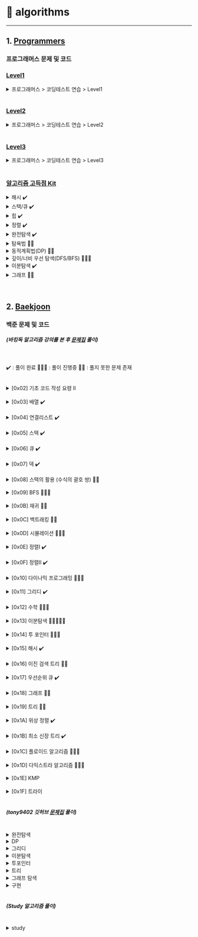# :runner: algorithms
<hr />

## 1. [Programmers](./Programmers)
### 프로그래머스 문제 및 코드

### [Level1](./Programmers/Level1)

<details>
<summary>프로그래머스 > 코딩테스트 연습 > Level1</summary>

* <완주하지 못한 선수> - [문제](https://programmers.co.kr/learn/courses/30/lessons/42576) | [코드1(Java)](./Programmers/Level1/완주하지못한선수/Solution.java) | [코드2(C++)](./Programmers/Level1/완주하지못한선수/Solution2.cpp)
* <가운데 글자 가져오기> - [문제](https://programmers.co.kr/learn/courses/30/lessons/12903) | [코드](./Programmers/Level1/가운데글자가져오기/Solution.java)
* <[1차] 비밀지도> - [문제](https://programmers.co.kr/learn/courses/30/lessons/17681) | [코드](./Programmers/Level1/비밀지도/Solution.java)
* <K번째수> - [문제](https://programmers.co.kr/learn/courses/30/lessons/42748) | [코드](./Programmers/Level1/K번째수/Solution.java)
* <두 개 뽑아서 더하기> - [문제](https://programmers.co.kr/learn/courses/30/lessons/68644) | [코드](./Programmers/Level1/두개뽑아서더하기/Solution.java)
* <모의고사> - [문제](https://programmers.co.kr/learn/courses/30/lessons/42840) | [코드](./Programmers/Level1/모의고사/Solution.java)
* <체육복> - [문제](https://programmers.co.kr/learn/courses/30/lessons/42862) | [코드](./Programmers/Level1/체육복/Solution.java)
* <2016년> - [문제](https://programmers.co.kr/learn/courses/30/lessons/12901) | [코드](./Programmers/Level1/2016년/Solution.java)
* <3진법 뒤집기> - [문제](https://programmers.co.kr/learn/courses/30/lessons/68935) | [코드](./Programmers/Level1/3진법뒤집기/Solution.java)
* <같은 숫자는 싫어> - [문제](https://programmers.co.kr/learn/courses/30/lessons/12906) | [코드](./Programmers/Level1/같은숫자는싫어/Solution.java)
* <나누어 떨어지는 숫자 배열> - [문제](https://programmers.co.kr/learn/courses/30/lessons/12910) | [코드](./Programmers/Level1/나누어떨어지는숫자배열/Solution.java)
* <두 정수 사이의 합> - [문제](https://programmers.co.kr/learn/courses/30/lessons/12912) | [코드](./Programmers/Level1/두정수사이의합/Solution.java)
* <문자열 내 마음대로 정렬하기> - [문제](https://programmers.co.kr/learn/courses/30/lessons/12915) | [코드](./Programmers/Level1/문자열내마음대로정렬하기/Solution.java)
* <문자열 내 p와 y의 개수> - [문제](https://programmers.co.kr/learn/courses/30/lessons/12916) | [코드](./Programmers/Level1/문자열내p와y의개수/Solution.java)
* <폰켓몬> - [문제](https://programmers.co.kr/learn/courses/30/lessons/1845) | [코드](./Programmers/Level1/폰켓몬/Solution.java)
* <문자열 내림차순으로 배치하기> - [문제](https://programmers.co.kr/learn/courses/30/lessons/12917) | [코드](./Programmers/Level1/문자열내림차순으로배치하기/Solution.java)
* <문자열 다루기 기본> - [문제](https://programmers.co.kr/learn/courses/30/lessons/12918) | [코드](./Programmers/Level1/문자열다루기기본/Solution.java)
* <소수 찾기> - [문제](https://programmers.co.kr/learn/courses/30/lessons/12921) | [코드](./Programmers/Level1/소수찾기/Solution.java) + ([에라토스테네스의 체](https://ko.wikipedia.org/wiki/%EC%97%90%EB%9D%BC%ED%86%A0%EC%8A%A4%ED%85%8C%EB%84%A4%EC%8A%A4%EC%9D%98_%EC%B2%B4))
* <수박수박수박수박수박수?> - [문제](https://programmers.co.kr/learn/courses/30/lessons/12922) | [코드](./Programmers/Level1/수박수박수박수박수박수/Solution.java)
* <문자열을 정수로 바꾸기> - [문제](https://programmers.co.kr/learn/courses/30/lessons/12925) | [코드](./Programmers/Level1/문자열을정수로바꾸기/Solution.java)
* <내적> - [문제](https://programmers.co.kr/learn/courses/30/lessons/70128) | [코드](./Programmers/Level1/내적/Solution.java)
* <시저 암호> - [문제](https://programmers.co.kr/learn/courses/30/lessons/12926) | [코드](./Programmers/Level1/시저암호/Solution.java)
* <약수의 합> - [문제](https://programmers.co.kr/learn/courses/30/lessons/12928) | [코드](./Programmers/Level1/약수의합/Solution.java)
* <이상한 문자 만들기> - [문제](https://programmers.co.kr/learn/courses/30/lessons/12930) | [코드](./Programmers/Level1/이상한문자만들기/Solution.java)
* <자릿수 더하기> - [문제](https://programmers.co.kr/learn/courses/30/lessons/12931) | [코드](./Programmers/Level1/자릿수더하기/Solution.java)
* <자연수 뒤집어 배열로 만들기> - [문제](https://programmers.co.kr/learn/courses/30/lessons/12932) | [코드](./Programmers/Level1/자연수뒤집어배열로만들기/Solution.java)
* <정수 내림차순으로 배치하기> - [문제](https://programmers.co.kr/learn/courses/30/lessons/12933) | [코드](./Programmers/Level1/정수내림차순으로배치하기/Solution.java)
* <정수 제곱근 판별> - [문제](https://programmers.co.kr/learn/courses/30/lessons/12934) | [코드](./Programmers/Level1/정수제곱근판별/Solution.java)
* <제일 작은 수 제거하기> - [문제](https://programmers.co.kr/learn/courses/30/lessons/12935) | [코드](./Programmers/Level1/제일작은수제거하기/Solution.java)
* <짝수와 홀수> - [문제](https://programmers.co.kr/learn/courses/30/lessons/12937) | [코드](./Programmers/Level1/짝수와홀수/Solution.java)
* <최대공약수와 최소공배수> - [문제](https://programmers.co.kr/learn/courses/30/lessons/12940) | [코드](./Programmers/Level1/최대공약수와최소공배수/Solution.java) + ([유클리드 호제법](https://namu.wiki/w/%EC%9C%A0%ED%81%B4%EB%A6%AC%EB%93%9C%20%ED%98%B8%EC%A0%9C%EB%B2%95))
* <콜라츠 추측> - [문제](https://programmers.co.kr/learn/courses/30/lessons/12943) | [코드](./Programmers/Level1/콜라츠추측/Solution.java)
* <평균 구하기> - [문제](https://programmers.co.kr/learn/courses/30/lessons/12944) | [코드](./Programmers/Level1/평균구하기/Solution.java)
* <하샤드 수> - [문제](https://programmers.co.kr/learn/courses/30/lessons/12947) | [코드](./Programmers/Level1/하샤드수/Solution.java)
* <핸드폰 번호 가리기> - [문제](https://programmers.co.kr/learn/courses/30/lessons/12948) | [코드](./Programmers/Level1/핸드폰번호가리기/Solution.java)
* <키패드 누르기> - [문제](https://programmers.co.kr/learn/courses/30/lessons/67256) | [코드](./Programmers/Level1/키패드누르기/Solution.java)
* <행렬의 덧셈> - [문제](https://programmers.co.kr/learn/courses/30/lessons/12950) | [코드](./Programmers/Level1/행렬의덧셈/Solution.java)
* <x만큼 간격이 있는 n개의 숫자> - [문제](https://programmers.co.kr/learn/courses/30/lessons/12954) | [코드](./Programmers/Level1/x만큼간격이있는n개의숫자/Solution.java)
* <직사각형 별찍기> - [문제](https://programmers.co.kr/learn/courses/30/lessons/12969) | [코드](./Programmers/Level1/직사각형별찍기/Solution.java)
* <소수 만들기> - [문제](https://programmers.co.kr/learn/courses/30/lessons/12977) | [코드](./Programmers/Level1/소수만들기/Solution.java)
* <예산> - [문제](https://programmers.co.kr/learn/courses/30/lessons/12982) | [코드](./Programmers/Level1/예산/Solution.java)
* <실패율> - [문제](https://programmers.co.kr/learn/courses/30/lessons/42889) | [코드](./Programmers/Level1/실패율/Solution.java)
* <다트 게임> - [문제](https://programmers.co.kr/learn/courses/30/lessons/17682) | [코드](./Programmers/Level1/다트게임/Solution.java)
* <신규 아이디 추천> - [문제](https://programmers.co.kr/learn/courses/30/lessons/72410) | [코드](./Programmers/Level1/신규아이디추천/Solution.java)
* <음양 더하기> - [문제](https://programmers.co.kr/learn/courses/30/lessons/76501) | [코드](./Programmers/Level1/음양더하기/Solution.java)
* <숫자 문자열과 영단어> - [문제](https://programmers.co.kr/learn/courses/30/lessons/81301) | [코드](./Programmers/Level1/숫자문자열과영단어/Solution.java)
* <없는 숫자 더하기> - [문제](https://school.programmers.co.kr/learn/courses/30/lessons/86051) | [코드](./Programmers/Level1/없는숫자더하기/Solution.java)
* <신고 결과 받기> - [문제](https://school.programmers.co.kr/learn/courses/30/lessons/92334) | [코드](./Programmers/Level1/신고결과받기/Solution.java)
* <부족한 금액 계산하기> - [문제](https://school.programmers.co.kr/learn/courses/30/lessons/82612) | [코드](./Programmers/Level1/부족한금액계산하기/Solution.java)
* <로또의 최고 순위와 최저 순위> - [문제](https://school.programmers.co.kr/learn/courses/30/lessons/77484) | [코드](./Programmers/Level1/로또의최고순위와최저순위/Solution.java)

</details>

<br />

### [Level2](./Programmers/Level2)

<details>
<summary> 프로그래머스 > 코딩테스트 연습 > Level2 </summary>

* <주식가격> - [문제](https://programmers.co.kr/learn/courses/30/lessons/42584) | [코드](./Programmers/Level2/주식가격/Solution.java)
* <124 나라의 숫자> - [문제](https://programmers.co.kr/learn/courses/30/lessons/12899) | [코드](./Programmers/Level2/124나라의숫자/Solution.java)
* <스킬트리> - [문제](https://programmers.co.kr/learn/courses/30/lessons/49993) | [코드](./Programmers/Level2/스킬트리/Solution.java)
* <프린터> - [문제](https://programmers.co.kr/learn/courses/30/lessons/42587) | [코드](./Programmers/Level2/프린터/Solution.java)
* <기능개발> - [문제](https://programmers.co.kr/learn/courses/30/lessons/42586) | [코드1](./Programmers/Level2/기능개발/Solution.java) | [코드2(Use Stack)](./Programmers/Level2/기능개발/Solution2.java)
* <멀쩡한 사각형> - [문제](https://programmers.co.kr/learn/courses/30/lessons/62048) | [코드](./Programmers/Level2/멀쩡한사각형/Solution.java) + ([유클리드 호제법](https://namu.wiki/w/%EC%9C%A0%ED%81%B4%EB%A6%AC%EB%93%9C%20%ED%98%B8%EC%A0%9C%EB%B2%95))
* <다리를 지나는 트럭> - [문제](https://programmers.co.kr/learn/courses/30/lessons/42583) | [코드](./Programmers/Level2/다리를지나는트럭/Solution.java)
* <문자열 압축> - [문제](https://programmers.co.kr/learn/courses/30/lessons/60057) | [코드](./Programmers/Level2/문자열압축/Solution.java)
* <큰 수 만들기> - [문제](https://programmers.co.kr/learn/courses/30/lessons/42883) | [코드](./Programmers/Level2/큰수만들기/Solution.java)
* <최댓값과 최솟값> - [문제](https://programmers.co.kr/learn/courses/30/lessons/12939) | [코드](./Programmers/Level2/최댓값과최솟값/Solution.java)
* <카펫> - [문제](https://programmers.co.kr/learn/courses/30/lessons/42842) | [코드](./Programmers/Level2/카펫/Solution.java)
* <가장 큰 수> - [문제](https://programmers.co.kr/learn/courses/30/lessons/42746) | [코드](./Programmers/Level2/가장큰수/Solution.java)
* <구명보트> - [문제](https://programmers.co.kr/learn/courses/30/lessons/42885) | [코드](./Programmers/Level2/구명보트/Solution.java)
* <더 맵게> - [문제](https://programmers.co.kr/learn/courses/30/lessons/42626) | [코드](./Programmers/Level2/더맵게/Solution.java)
* <JadenCase 문자열 만들기> - [문제](https://programmers.co.kr/learn/courses/30/lessons/12951) | [코드](./Programmers/Level2/JadenCase문자열만들기/Solution.java)
* <N개의 최소공배수> - [문제](https://programmers.co.kr/learn/courses/30/lessons/12953) | [코드](./Programmers/Level2/N개의최소공배수/Solution.java)
* <올바른 괄호> - [문제](https://programmers.co.kr/learn/courses/30/lessons/12909) | [코드](./Programmers/Level2/올바른괄호/Solution.java)
* <최솟값 만들기> - [문제](https://programmers.co.kr/learn/courses/30/lessons/12941) | [코드](./Programmers/Level2/최솟값만들기/Solution.java)
* <H - Index> - [문제](https://programmers.co.kr/learn/courses/30/lessons/42747) | [코드](./Programmers/Level2/H-Index/Solution.java)
* <전화번호 목록> - [문제](https://programmers.co.kr/learn/courses/30/lessons/42577) | [코드](./Programmers/Level2/전화번호목록/Solution.java)
* <행렬의 곱셈> - [문제](https://programmers.co.kr/learn/courses/30/lessons/12949) | [코드](./Programmers/Level2/행렬의곱셈/Solution.java)
* <튜플> - [문제](https://programmers.co.kr/learn/courses/30/lessons/64065) | [코드](./Programmers/Level2/튜플/Solution.py)
* <멀리 뛰기> - [문제](https://programmers.co.kr/learn/courses/30/lessons/12914) | [코드](./Programmers/Level2/멀리뛰기/Solution.py)
* <귤 고르기> - [문제](https://programmers.co.kr/learn/courses/30/lessons/138476) | [코드](./Programmers/Level2/귤고르기/Solution.py)
* <1차캐시> - [문제](https://programmers.co.kr/learn/courses/30/lessons/17680) | [코드](./Programmers/Level2/1차캐시/Solution.py)
* <할인행사> - [문제](https://programmers.co.kr/learn/courses/30/lessons/131127) | [코드](./Programmers/Level2/할인행사/Solution.py)
* <뉴스클러스터링> - [문제](https://programmers.co.kr/learn/courses/30/lessons/17677) | [코드](./Programmers/Level2/뉴스클러스터링/Solution.py)
* <k진수에서소수개수구하기> - [문제](https://programmers.co.kr/learn/courses/30/lessons/92335) | [코드](./Programmers/Level2/k진수에서소수개수구하기/Solution.py)
* <n진수 게임> - [문제](https://programmers.co.kr/learn/courses/30/lessons/17687) | [코드](./Programmers/Level2/n진수게임/Solution.py)
* <방문 길이> - [문제](https://programmers.co.kr/learn/courses/30/lessons/49994) | [코드](./Programmers/Level2/방문길이/Solution.py)
* <롤케이크 자르기> - [문제](https://programmers.co.kr/learn/courses/30/lessons/132265) | [코드](./Programmers/Level2/롤케이크자르기/Solution.py)
* <주차 요금 계산> - [문제](https://programmers.co.kr/learn/courses/30/lessons/92341) | [코드](./Programmers/Level2/주차요금계산/Solution.py)
* <땅따먹기> - [문제](https://programmers.co.kr/learn/courses/30/lessons/12913) | [코드](./Programmers/Level2/땅따먹기/Solution.py)
* <배달> - [문제](https://programmers.co.kr/learn/courses/30/lessons/12978) | [코드](./Programmers/Level2/배달/Solution.py)
* <숫자 카드 나누기> - [문제](https://programmers.co.kr/learn/courses/30/lessons/135807) | [코드](./Programmers/Level2/숫자카드나누기/Solution.py)
* <뒤에 있는 큰 수 찾기> - [문제](https://programmers.co.kr/learn/courses/30/lessons/154539) | [코드](./Programmers/Level2/뒤에있는큰수찾기/Solution.py)
* <n^2 배열 자르기> - [문제](https://programmers.co.kr/learn/courses/30/lessons/87390) | [코드](./Programmers/Level2/n^2배열자르기/Solution.py)
* <택배상자> - [문제](https://programmers.co.kr/learn/courses/30/lessons/131704) | [코드](./Programmers/Level2/택배상자/Solution.py)
* <괄호 회전하기> - [문제](https://programmers.co.kr/learn/courses/30/lessons/76502) | [코드](./Programmers/Level2/괄호회전하기/Solution.py)
* <이진 변환 반복하기> - [문제](https://programmers.co.kr/learn/courses/30/lessons/70129) | [코드](./Programmers/Level2/이진변환반복하기/Solution.py)
* <2 x n 타일링> - [문제](https://programmers.co.kr/learn/courses/30/lessons/12900) | [코드](./Programmers/Level2/2xn타일링/Solution.py)
* <2개 이하로 다른 비트> - [문제](https://programmers.co.kr/learn/courses/30/lessons/77885) | [코드](./Programmers/Level2/2개이하로다른비트/Solution.py)
* <쿼드압축 후 개수 세기> - [문제](https://programmers.co.kr/learn/courses/30/lessons/68936) | [코드](./Programmers/Level2/쿼드압축후개수세기/Solution.py)
* <숫자 변환하기> - [문제](https://programmers.co.kr/learn/courses/30/lessons/154538) | [코드](./Programmers/Level2/숫자변환하기/Solution.py)
* <삼각 달팽이> - [문제](https://programmers.co.kr/learn/courses/30/lessons/68645) | [코드](./Programmers/Level2/삼각달팽이/Solution.py)
* <연속된 부분수열의 합> - [문제](https://programmers.co.kr/learn/courses/30/lessons/178870) | [코드](./Programmers/Level2/연속된부분수열의합/Solution.py)
* <두 큐 합 같게 만들기> - [문제](https://programmers.co.kr/learn/courses/30/lessons/118667) | [코드](./Programmers/Level2/두큐합같게만들기/Solution.py)
* <압축> - [문제](https://programmers.co.kr/learn/courses/30/lessons/17684) | [코드](./Programmers/Level2/압축/Solution.py)
* <파일명 정렬> - [문제](https://programmers.co.kr/learn/courses/30/lessons/17686) | [코드](./Programmers/Level2/파일명정렬/Solution.py)
* <오픈채팅방> - [문제](https://programmers.co.kr/learn/courses/30/lessons/42888) | [코드](./Programmers/Level2/오픈채팅방/Solution.py)
* <프렌즈4블록> - [문제](https://programmers.co.kr/learn/courses/30/lessons/17679) | [코드](./Programmers/Level2/프렌즈4블록/Solution.py)
* <행렬 테두리 회전하기> - [문제](https://programmers.co.kr/learn/courses/30/lessons/77485) | [코드](./Programmers/Level2/행렬테두리회전하기/Solution.py)

</details>

<br />

### [Level3](./Programmers/Level3)

<details>
<summary> 프로그래머스 > 코딩테스트 연습 > Level3 </summary>

* <숫자 게임> - [문제](https://programmers.co.kr/learn/courses/30/lessons/12987) | [코드](./Programmers/Level3/숫자게임/Solution.py)
* <최고의 집합> - [문제](https://programmers.co.kr/learn/courses/30/lessons/12938) | [코드](./Programmers/Level3/최고의집합/Solution.py)
* <야근 지수> - [문제](https://programmers.co.kr/learn/courses/30/lessons/12927) | [코드](./Programmers/Level3/야근지수/Solution.py)
* <기지국 설치> - [문제](https://programmers.co.kr/learn/courses/30/lessons/12979) | [코드](./Programmers/Level3/기지국설치/Solution.py)
* <스티커모으기(2)> - [문제](https://programmers.co.kr/learn/courses/30/lessons/12971) | [코드](./Programmers/Level3/스티커모으기2/Solution.py)
* <징검다리 건너기> - [문제](https://programmers.co.kr/learn/courses/30/lessons/64062) | [코드](./Programmers/Level3/징검다리건너기/Solution.py)

</details>

<br />

### [알고리즘 고득점 Kit](./Programmers/hash)

<details>
<summary>해시 ✔️</summary>

* <폰켓몬> - [문제](https://programmers.co.kr/learn/courses/30/lessons/1845) | [코드](./Programmers/hash/폰켓몬/Solution.py)
* <완주하지 못한 선수> - [문제](https://programmers.co.kr/learn/courses/30/lessons/42576) | [코드](./Programmers/hash/완주하지못한선수/Solution.py)
* <전화번호 목록> - [문제](https://programmers.co.kr/learn/courses/30/lessons/42577) | [코드](./Programmers/hash/전화번호목록/Solution.py)
* <의상> - [문제](https://programmers.co.kr/learn/courses/30/lessons/42578) | [코드](./Programmers/hash/의상/Solution.py)
* <베스트앨범> - [문제](https://programmers.co.kr/learn/courses/30/lessons/42579) | [코드](./Programmers/hash/베스트앨범/Solution.py)

</details>

<details>
<summary>스택/큐 ✔️</summary>

* <같은 숫자는 싫어> - [문제](https://programmers.co.kr/learn/courses/30/lessons/12906) | [코드](./Programmers/stack_queue/같은숫자는싫어/Solution.py)
* <기능개발> - [문제](https://programmers.co.kr/learn/courses/30/lessons/42586) | [코드](./Programmers/stack_queue/기능개발/Solution.py)
* <올바른 괄호> - [문제](https://programmers.co.kr/learn/courses/30/lessons/12909) | [코드](./Programmers/stack_queue/올바른괄호/Solution.py)
* <프로세스> - [문제](https://programmers.co.kr/learn/courses/30/lessons/42587) | [코드](./Programmers/stack_queue/프로세스/Solution.py)
* <다리를 지나는 트럭> - [문제](https://programmers.co.kr/learn/courses/30/lessons/42583) | [코드](./Programmers/stack_queue/다리를지나는트럭/Solution.py)
* <주식가격> - [문제](https://programmers.co.kr/learn/courses/30/lessons/42584) | [코드](./Programmers/stack_queue/주식가격/Solution.py)

</details>

<details>
<summary>힙 ✔️</summary>

* <더 맵게> - [문제](https://programmers.co.kr/learn/courses/30/lessons/42626) | [코드](./Programmers/heap/더맵게/Solution.py)
* <디스크 컨트롤러> - [문제](https://programmers.co.kr/learn/courses/30/lessons/42627) | [코드](./Programmers/heap/디스크컨트롤러/Solution.py)
* <이중우선순위큐> - [문제](https://programmers.co.kr/learn/courses/30/lessons/42628) | [코드](./Programmers/heap/이중우선순위큐/Solution.py)

</details>

<details>
<summary>정렬 ✔️</summary>

* <K번째수> - [문제](https://programmers.co.kr/learn/courses/30/lessons/42748) | [코드](./Programmers/sort/K번째수/Solution.py)
* <가장 큰 수> - [문제](https://programmers.co.kr/learn/courses/30/lessons/42746) | [코드](./Programmers/sort/가장큰수/Solution.py)
* <H-index> - [문제](https://programmers.co.kr/learn/courses/30/lessons/42747) | [코드](./Programmers/sort/H-index/Solution.py)

</details>

<details>
<summary>완전탐색 ✔️</summary>

* <최소직사각형> - [문제](https://programmers.co.kr/learn/courses/30/lessons/86491) | [코드](./Programmers/exhaustive_search/최소직사각형/Solution.py)
* <모의고사> - [문제](https://programmers.co.kr/learn/courses/30/lessons/42840) | [코드](./Programmers/exhaustive_search/모의고사/Solution.py)
* <소수찾기> - [문제](https://programmers.co.kr/learn/courses/30/lessons/42839) | [코드](./Programmers/exhaustive_search/소수찾기/Solution.py)
* <카펫> - [문제](https://programmers.co.kr/learn/courses/30/lessons/42842) | [코드](./Programmers/exhaustive_search/카펫/Solution.py)
* <피로도> - [문제](https://programmers.co.kr/learn/courses/30/lessons/87946) | [코드](./Programmers/exhaustive_search/피로도/Solution.py)
* <전력망을 둘로 나누기> - [문제](https://programmers.co.kr/learn/courses/30/lessons/86971) | [코드](./Programmers/exhaustive_search/전력망을둘로나누기/Solution.py)
* <모음사전> - [문제](https://programmers.co.kr/learn/courses/30/lessons/84512) | [코드](./Programmers/exhaustive_search/모음사전/Solution.py)

</details>

<details>
<summary>탐욕법 👊🏻</summary>

* <체육복> - [문제](https://programmers.co.kr/learn/courses/30/lessons/42862) | [코드](./Programmers/greedy/체육복/Solution.py)
* <조이스틱> 👊🏻
* <큰 수 만들기> - [문제](https://programmers.co.kr/learn/courses/30/lessons/42883) | [코드](./Programmers/greedy/큰수만들기/Solution.py)
* <구명보트> - [문제](https://programmers.co.kr/learn/courses/30/lessons/42885) | [코드](./Programmers/greedy/구명보트/Solution.py)
* <섬 연결하기> - [문제](https://programmers.co.kr/learn/courses/30/lessons/42861) | [코드](./Programmers/greedy/섬연결하기/Solution.py)
* <단속카메라> - [문제](https://programmers.co.kr/learn/courses/30/lessons/42884) | [코드](./Programmers/greedy/단속카메라/Solution.py)

</details>

<details>
<summary>동적계획법(DP) 👊🏻</summary>

* <N으로 표현> - [문제](https://programmers.co.kr/learn/courses/30/lessons/42895) | [코드](./Programmers/dp/N으로표현/Solution.py)
* <정수 삼각형> - [문제](https://programmers.co.kr/learn/courses/30/lessons/43105) | [코드](./Programmers/dp/정수삼각형/Solution.py)
* <등굣길> - [문제](https://programmers.co.kr/learn/courses/30/lessons/42898) | [코드](./Programmers/dp/등굣길/Solution.py)
* <사칙연산> 👊🏻
* <도둑질> - [문제](https://programmers.co.kr/learn/courses/30/lessons/42897) | [코드](./Programmers/dp/도둑질/Solution.py)

</details>

<details>
<summary>깊이/너비 우선 탐색(DFS/BFS) 🏃🏻‍♀️</summary>

* <타겟넘버> - [문제](https://programmers.co.kr/learn/courses/30/lessons/43165) | [코드](./Programmers/dfs_bfs/타겟넘버/Solution.py)
* <네트워크> - [문제](https://programmers.co.kr/learn/courses/30/lessons/43162) | [코드](./Programmers/dfs_bfs/네트워크/Solution.py)
* <게임 맵 최단거리> - [문제](https://programmers.co.kr/learn/courses/30/lessons/1844) | [코드](./Programmers/dfs_bfs/게임맵최단거리/Solution.py)
* <단어변환> - [문제](https://programmers.co.kr/learn/courses/30/lessons/43163) | [코드](./Programmers/dfs_bfs/단어변환/Solution.py)
* <아이템 줍기> 
* <여행경로> - [문제](https://programmers.co.kr/learn/courses/30/lessons/43164) | [코드](./Programmers/dfs_bfs/여행경로/Solution.py)

</details>

<details>
<summary>이분탐색 ✔️</summary>

* <입국심사> - [문제](https://programmers.co.kr/learn/courses/30/lessons/43238) | [코드](./Programmers/binary_search/입국심사/Solution.py)
* <징검다리> - [문제](https://programmers.co.kr/learn/courses/30/lessons/43236) | [코드](./Programmers/binary_search/징검다리/Solution.py)

</details>

<details>
<summary>그래프 🏃🏻</summary>

* <가장 먼 노드> - [문제](https://programmers.co.kr/learn/courses/30/lessons/49189) | [코드](./Programmers/graph/가장먼노드/Solution.py)
* <순위> - [문제](https://programmers.co.kr/learn/courses/30/lessons/49191) | [코드](./Programmers/graph/순위/Solution.py)

</details>

<br />
<br />

## 2. [Baekjoon](./Baekjoon)
### 백준 문제 및 코드
##### (바킹독 알고리즘 강의를 본 후 [문제집](https://github.com/encrypted-def/basic-algo-lecture) 풀이)

<br />

✔️ : 풀이 완료 
🏃🏻‍♀️ : 풀이 진행중 
👊🏻 : 풀지 못한 문제 존재 

<br />

<details>
<summary>[0x02] 기초 코드 작성 요령 II</summary>

* <10871> - [문제](https://www.acmicpc.net/problem/10871) | [코드](./Baekjoon/0x02/10871/Main.java) | [코드(Python)](./Baekjoon/0x02/10871/Solution.py)
* <1000> - [문제](https://www.acmicpc.net/problem/1000) | [코드](./Baekjoon/0x02/1000/Main.java)
* <2557> - [문제](https://www.acmicpc.net/problem/2557) | [코드](./Baekjoon/0x02/2557/Main.java)
* <10171> - [문제](https://www.acmicpc.net/problem/10171) | [코드](./Baekjoon/0x02/10171/Main.java)
* <2309> - [문제](https://www.acmicpc.net/problem/2309) | [코드](./Baekjoon/0x02/2309/Main.java) | [코드(Python)](./Baekjoon/0x02/2309/Solution.py)
* <1267> - [문제](https://www.acmicpc.net/problem/1267) | [코드](./Baekjoon/0x02/1267/Main.java)
* <15552> - [문제](https://www.acmicpc.net/problem/15552) | [코드](./Baekjoon/0x02/15552/Main.java) | [코드(Python)](./Baekjoon/0x02/15552/Solution.py)
* <2446> - [문제](https://www.acmicpc.net/problem/2446) | [코드](./Baekjoon/0x02/2446/Main.java) | [코드(Python)](./Baekjoon/0x02/2446/Solution.py)
* <2562> - [문제](https://www.acmicpc.net/problem/2562) | [코드(Python)](./Baekjoon/0x02/2562/Solution.py)

</details>
<br />

<details>
<summary>[0x03] 배열 ✔️</summary>

* <10808> - [문제](https://www.acmicpc.net/problem/10808) | [코드](./Baekjoon/0x03/10808/Main.java) | [코드(Python)](./Baekjoon/0x03/10808/Solution.py)
* <2577> - [문제](https://www.acmicpc.net/problem/2577) | [코드(Python)](./Baekjoon/0x03/2577/Solution.py)
* <1475> - [문제](https://www.acmicpc.net/problem/1475) | [코드](./Baekjoon/0x03/1475/Main.java) | [코드(Python)](./Baekjoon/0x03/1475/Solution.py)
* <3273> - [문제](https://www.acmicpc.net/problem/3273) | [코드(Python)](./Baekjoon/0x03/3273/Solution.py)
* <10807> - [문제](https://www.acmicpc.net/problem/10807) | [코드(Python)](./Baekjoon/0x03/10807/Solution.py)
* <13300> - [문제](https://www.acmicpc.net/problem/13300) | [코드](./Baekjoon/0x03/13300/Main.java) | [코드(Python)](./Baekjoon/0x03/13300/Solution.py)
* <11328> - [문제](https://www.acmicpc.net/problem/11328) | [코드](./Baekjoon/0x03/11328/Main.java) | [코드(Python)](./Baekjoon/0x03/11328/Solution.py)
* <1919> - [문제](https://www.acmicpc.net/problem/1919) | [코드](./Baekjoon/0x03/1919/Main.java) | [코드(Python)](./Baekjoon/0x03/1919/Solution.py)

</details>
<br />

<details>
<summary>[0x04] 연결리스트 ✔️</summary>

* <1406> - [문제](https://www.acmicpc.net/problem/1406) | [코드1(ListIterator)](./Baekjoon/0x04/1406/Main.java) | [코드2(Stack)](./Baekjoon/0x04/1406/Main2.java) | [코드(Python)](./Baekjoon/0x04/1406/Solution.py) | [코드2(Python)](./Baekjoon/0x04/1406/Solution2.py) | [코드3(Python)](./Baekjoon/0x04/1406/Solution3.py)
* <5397> - [문제](https://www.acmicpc.net/problem/5397) | [코드(ListIterator)](./Baekjoon/0x04/5397/Main.java) | [코드(Python)](./Baekjoon/0x04/5397/Solution.py) | [코드2(Python)](./Baekjoon/0x04/5397/Solution2.py) | [코드3(Python)](./Baekjoon/0x04/5397/Solution3.py)
* <1158> - [문제](https://www.acmicpc.net/problem/1158) | [코드](./Baekjoon/0x04/1158/Main.java) | [코드(Python)](./Baekjoon/0x04/1158/Solution.py) | [코드2(Python)](./Baekjoon/0x04/1158/Solution2.py)

</details>
<br />

<details>
<summary>[0x05] 스택 ✔️</summary>

* <10828> - [문제](https://www.acmicpc.net/problem/10828) | [코드1(Stack)](./Baekjoon/0x05/10828/Main.java) | [코드2(배열)](./Baekjoon/0x05/10828/Main2.java) | [코드3(Python)](./Baekjoon/0x05/10828/Solution.py)
* <10773> - [문제](https://www.acmicpc.net/problem/10773) | [코드(Python)](./Baekjoon/0x05/10773/Solution.py)
* <1874> - [문제](https://www.acmicpc.net/problem/1874) | [코드](./Baekjoon/0x05/1874/Main.java) | [코드(Python)](./Baekjoon/0x05/1874/Solution.py) | [코드2(Python)](./Baekjoon/0x05/1874/Solution2.py) | [코드2(Python)](./Baekjoon/0x05/1874/Solution3.py)
* <2493> - [문제](https://www.acmicpc.net/problem/2493) | [코드](./Baekjoon/0x05/2493/Main.java) | [코드(Python)](./Baekjoon/0x05/2493/Solution.py) | [코드2(Python)](./Baekjoon/0x05/2493/Solution2.py)
* <6198> - [문제](https://www.acmicpc.net/problem/6198) | [코드(Python)](./Baekjoon/0x05/6198/Solution.py)
* <17298> - [문제](https://www.acmicpc.net/problem/17298) | [코드](./Baekjoon/0x05/17298/Solution.py) | [코드2](./Baekjoon/0x05/17298/Solution2.py)
* <3015>(P) - [문제](https://www.acmicpc.net/problem/3015) | [코드](./Baekjoon/0x05/3015/Main.java)
* <6549>(P)

</details>
<br />

<details>
<summary>[0x06] 큐 ✔️</summary>

* <10845> - [문제](https://www.acmicpc.net/problem/10845) | [코드](./Baekjoon/0x06/10845/Main.java) | [코드(Python)](./Baekjoon/0x06/10845/Solution.py)
* <18258> - [문제](https://www.acmicpc.net/problem/18258) | [코드](./Baekjoon/0x06/18258/Main.java) | [코드(Python)](./Baekjoon/0x06/18258/Solution.py) | [코드2(Python)](./Baekjoon/0x06/18258/Solution2.py)
* <2164> - [문제](https://www.acmicpc.net/problem/2164) | [코드(Python)](./Baekjoon/0x06/2164/Solution.py) | [코드2(Python)](./Baekjoon/0x06/2164/Solution2.py)

</details>
<br />

<details>
<summary>[0x07] 덱 ✔️</summary>

* <10866> - [문제](https://www.acmicpc.net/problem/10866) | [코드(Python)](./Baekjoon/0x07/10866/Solution.py)
* <1021> - [문제](https://www.acmicpc.net/problem/1021) | [코드(Python)](./Baekjoon/0x07/1021/Solution.py) | [코드2(Python)](./Baekjoon/0x07/1021/Solution2.py)
* <5430> - [문제](https://www.acmicpc.net/problem/5430) | [코드(Python)](./Baekjoon/0x07/5430/Solution.py) | [코드2(Python)](./Baekjoon/0x07/5430/Solution2.py)
* <11003>(P)

</details>
<br />

<details>
<summary>[0x08] 스택의 활용 (수식의 괄호 쌍) 👊🏻</summary>

* <4949> - [문제](https://www.acmicpc.net/problem/4949) | [코드(Python)](./Baekjoon/0x08/4949/Solution.py)
* <3986> - [문제](https://www.acmicpc.net/problem/3986) | [코드(Python)](./Baekjoon/0x08/3986/Solution.py)
* <9012> - [문제](https://www.acmicpc.net/problem/9012) | [코드(Python)](./Baekjoon/0x08/9012/Solution.py) | [코드2(Python)](./Baekjoon/0x08/9012/Solution2.py)
* <10799> - [문제](https://www.acmicpc.net/problem/10799) | [코드(Python)](./Baekjoon/0x08/10799/Solution.py) | [코드2(Python)](./Baekjoon/0x08/10799/Solution2.py)
* <2504>

</details>
<br />

<details>
<summary>[0x09] BFS 🏃🏻‍♀️</summary>

* <1926> - [문제](https://www.acmicpc.net/problem/1926) | [코드(Python)](./Baekjoon/0x09/1926/Solution.py) | [코드2(Python)](./Baekjoon/0x09/1926/Solution2.py)
* <2178> - [문제](https://www.acmicpc.net/problem/2178) | [코드(Python)](./Baekjoon/0x09/2178/Solution.py) | [코드2(Python)](./Baekjoon/0x09/2178/Solution2.py)
* <7576> - [문제](https://www.acmicpc.net/problem/7576) | [코드(Python)](./Baekjoon/0x09/7576/Solution.py) | [코드2(Python)](./Baekjoon/0x09/7576/Solution2.py)
* <4179> - [문제](https://www.acmicpc.net/problem/4179) | [코드(Python)](./Baekjoon/0x09/4179/Solution.py) | [코드2(Python)](./Baekjoon/0x09/4179/Solution2.py) | [코드3(Python)](./Baekjoon/0x09/4179/Solution3.py)
* <1697> - [문제](https://www.acmicpc.net/problem/1697) | [코드(Python)](./Baekjoon/0x09/1697/Solution.py) | [코드2(Python)](./Baekjoon/0x09/1697/Solution2.py)
* <1012> - [문제](https://www.acmicpc.net/problem/1012) | [코드(Python)](./Baekjoon/0x09/1012/Solution.py)
* <10026> - [문제](https://www.acmicpc.net/problem/10026) | [코드(Python)](./Baekjoon/0x09/10026/Solution.py) | [코드2(Python)](./Baekjoon/0x09/10026/Solution2.py)
* <7569> - [문제](https://www.acmicpc.net/problem/7569) | [코드(Python)](./Baekjoon/0x09/7569/Solution.py) | [코드2(Python)](./Baekjoon/0x09/7569/Solution2.py) | [코드3(Python)](./Baekjoon/0x09/7569/Solution3.py)
* <7562> - [문제](https://www.acmicpc.net/problem/7562) | [코드(Python)](./Baekjoon/0x09/7562/Solution.py)
* <5427> - [문제](https://www.acmicpc.net/problem/5427) | [코드(Python)](./Baekjoon/0x09/5427/Solution.py) | [코드2(Python)](./Baekjoon/0x09/5427/Solution2.py)
* <2583> - [문제](https://www.acmicpc.net/problem/2583) | [코드(Python)](./Baekjoon/0x09/2583/Solution.py)
* <2667> - [문제](https://www.acmicpc.net/problem/2667) | [코드(Python)](./Baekjoon/0x09/2667/Solution.py)
* <5014> - [문제](https://www.acmicpc.net/problem/5014) | [코드(Python)](./Baekjoon/0x09/5014/Solution.py)
* <2468> - [문제](https://www.acmicpc.net/problem/2468) | [코드(Python)](./Baekjoon/0x09/2468/Solution.py)
* <6593> - [문제](https://www.acmicpc.net/problem/6593) | [코드(Python)](./Baekjoon/0x09/6593/Solution.py)
* <2206> - [문제](https://www.acmicpc.net/problem/2206) | [코드(Python)](./Baekjoon/0x09/2206/Solution.py) | [코드2(Python)](./Baekjoon/0x09/2206/Solution2.py)
* <9466> - [문제](https://www.acmicpc.net/problem/9466) | [코드(Python)](./Baekjoon/0x09/9466/Solution.py)
* <2573> - [문제](https://www.acmicpc.net/problem/2573) | [코드(Python)](./Baekjoon/0x09/2573/Solution.py) | [코드2(Python)](./Baekjoon/0x09/2573/Solution2.py)
* <2146> - [문제](https://www.acmicpc.net/problem/2146) | [코드(Python)](./Baekjoon/0x09/2146/Solution.py)

</details>
<br />

<details>
<summary>[0x0B] 재귀 👊🏻</summary>

* <1629> - [문제](https://www.acmicpc.net/problem/1629) | [코드(Python)](./Baekjoon/0x0B/1629/Solution.py) | [코드2(Python)](./Baekjoon/0x0B/1629/Solution2.py) | [코드3(Python)](./Baekjoon/0x0B/1629/Solution3.py)
* <1074> - [문제](https://www.acmicpc.net/problem/1074) | [코드(Python)](./Baekjoon/0x0B/1074/Solution.py) | [코드2(Python)](./Baekjoon/0x0B/1074/Solution2.py)
* <17478> - [문제](https://www.acmicpc.net/problem/17478) | [코드(Python)](./Baekjoon/0x0B/17478/Solution.py)
* <11729> - [문제](https://www.acmicpc.net/problem/11729) | [코드(Python)](./Baekjoon/0x0B/11729/Solution.py)
* <1780> - [문제](https://www.acmicpc.net/problem/1780) | [코드(Python)](./Baekjoon/0x0B/1780/Solution.py) | [코드2(Python)](./Baekjoon/0x0B/1780/Solution2.py) | [코드3(Python)](./Baekjoon/0x0B/1780/Solution3.py)
* <2630> - [문제](https://www.acmicpc.net/problem/2630) | [코드(Python)](./Baekjoon/0x0B/2630/Solution.py) | [코드2(Python)](./Baekjoon/0x0B/2630/Solution2.py)
* <1992> - [문제](https://www.acmicpc.net/problem/1992) | [코드(Python)](./Baekjoon/0x0B/1992/Solution.py) | [코드2(Python)](./Baekjoon/0x0B/1992/Solution2.py)
* <2447> - [문제](https://www.acmicpc.net/problem/2447) | [코드(Python)](./Baekjoon/0x0B/2447/Solution.py) | [코드2(Python)](./Baekjoon/0x0B/2447/Solution2.py)
* <2448> - [문제](https://www.acmicpc.net/problem/2448) | [코드(Python)](./Baekjoon/0x0B/2448/Solution.py) | [코드2(Python)](./Baekjoon/0x0B/2448/Solution2.py)
* <14956>

</details>
<br />

<details>
<summary>[0x0C] 백트래킹 👊🏻</summary>

* <15649> - [문제](https://www.acmicpc.net/problem/15649) | [코드(Python)](./Baekjoon/0x0C/15649/Solution.py) | [코드2(Python)](./Baekjoon/0x0C/15649/Solution2.py) | [코드3(Python)](./Baekjoon/0x0C/15649/Solution3.py)
* <9663> - [문제](https://www.acmicpc.net/problem/9663) | [코드(Python)](./Baekjoon/0x0C/9663/Solution.py) | [코드2(Python)](./Baekjoon/0x0C/9663/Solution2.py)
* <1182> - [문제](https://www.acmicpc.net/problem/1182) | [코드(Python)](./Baekjoon/0x0C/1182/Solution.py) | [코드2(Python)](./Baekjoon/0x0C/1182/Solution2.py) | [코드3(Python)](./Baekjoon/0x0C/1182/Solution3.py)
* <15650> - [문제](https://www.acmicpc.net/problem/15650) | [코드(Python)](./Baekjoon/0x0C/15650/Solution.py) | [코드2(Python)](./Baekjoon/0x0C/15650/Solution2.py) | [코드3(Python)](./Baekjoon/0x0C/15650/Solution3.py)
* <15651> - [문제](https://www.acmicpc.net/problem/15651) | [코드(Python)](./Baekjoon/0x0C/15651/Solution.py) | [코드2(Python)](./Baekjoon/0x0C/15651/Solution2.py)
* <15652> - [문제](https://www.acmicpc.net/problem/15652) | [코드(Python)](./Baekjoon/0x0C/15652/Solution.py)
* <15654> - [문제](https://www.acmicpc.net/problem/15654) | [코드(Python)](./Baekjoon/0x0C/15654/Solution.py)
* <15655> - [문제](https://www.acmicpc.net/problem/15655) | [코드(Python)](./Baekjoon/0x0C/15655/Solution.py)
* <15656> - [문제](https://www.acmicpc.net/problem/15656) | [코드(Python)](./Baekjoon/0x0C/15656/Solution.py)
* <15657> - [문제](https://www.acmicpc.net/problem/15657) | [코드(Python)](./Baekjoon/0x0C/15657/Solution.py)
* <15663> - [문제](https://www.acmicpc.net/problem/15663) | [코드(Python)](./Baekjoon/0x0C/15663/Solution.py) | [코드2(Python)](./Baekjoon/0x0C/15663/Solution2.py)
* <15664> - [문제](https://www.acmicpc.net/problem/15664) | [코드(Python)](./Baekjoon/0x0C/15664/Solution.py)
* <15665> - [문제](https://www.acmicpc.net/problem/15665) | [코드(Python)](./Baekjoon/0x0C/15665/Solution.py)
* <15666> - [문제](https://www.acmicpc.net/problem/15666) | [코드(Python)](./Baekjoon/0x0C/15666/Solution.py)
* <6603> - [문제](https://www.acmicpc.net/problem/6603) | [코드(Python)](./Baekjoon/0x0C/6603/Solution.py)
* <1759> - [문제](https://www.acmicpc.net/problem/1759) | [코드(Python)](./Baekjoon/0x0C/1759/Solution.py)
* <1941>
* <16987> - [문제](https://www.acmicpc.net/problem/16987) | [코드(Python)](./Baekjoon/0x0C/16987/Solution.py) | [코드2(Python)](./Baekjoon/0x0C/16987/Solution2.py)
* <18809>
* <1799> - [문제](https://www.acmicpc.net/problem/1799) | [코드(Python)](./Baekjoon/0x0C/1799/Solution.py)

</details>
<br />

<details>
<summary>[0x0D] 시뮬레이션 🏃🏻‍♀️</summary>

* <15683> - [문제](https://www.acmicpc.net/problem/15683) | [코드(Python)](./Baekjoon/0x0D/15683/Solution.py) | [코드2(Python)](./Baekjoon/0x0D/15683/Solution2.py)
* <18808> - [문제](https://www.acmicpc.net/problem/18808) | [코드(Python)](./Baekjoon/0x0D/18808/Solution.py) | [코드2(Python)](./Baekjoon/0x0D/18808/Solution2.py)
* <12100> - [문제](https://www.acmicpc.net/problem/12100) | [코드(Python)](./Baekjoon/0x0D/12100/Solution.py) | [코드2(Python)](./Baekjoon/0x0D/12100/Solution2.py)
* <15686> - [문제](https://www.acmicpc.net/problem/15686) | [코드(Python)](./Baekjoon/0x0D/15686/Solution.py) | [코드2(Python)](./Baekjoon/0x0D/15686/Solution2.py)
* <11559> - [문제](https://www.acmicpc.net/problem/11559) | [코드(Python)](./Baekjoon/0x0D/11559/Solution.py)
* <14891> - [문제](https://www.acmicpc.net/problem/14891) | [코드(Python)](./Baekjoon/0x0D/14891/Solution.py)
* <14499> - [문제](https://www.acmicpc.net/problem/14499) | [코드(Python)](./Baekjoon/0x0D/14499/Solution.py)
* <13335> - [문제](https://www.acmicpc.net/problem/13335) | [코드(Python)](./Baekjoon/0x0D/13335/Solution.py) | [코드2(Python)](./Baekjoon/0x0D/13335/Solution2.py)
* <16985> - [문제](https://www.acmicpc.net/problem/16985) | [코드(Python)](./Baekjoon/0x0D/16985/Solution.py)
* <14503> - [문제](https://www.acmicpc.net/problem/14503) | [코드(Python)](./Baekjoon/0x0D/14503/Solution.py)
* <3190> - [문제](https://www.acmicpc.net/problem/3190) | [코드(Python)](./Baekjoon/0x0D/3190/Solution.py)

</details>
<br />

<details>
<summary>[0x0E] 정렬I ✔️</summary>

* <2750> - [문제](https://www.acmicpc.net/problem/2750) | [코드(Python)](./Baekjoon/0x0E/2750/Solution.py)
* <2751> - [문제](https://www.acmicpc.net/problem/2751) | [코드(Python)](./Baekjoon/0x0E/2751/Solution.py)
* <10989> - [문제](https://www.acmicpc.net/problem/10989) | [코드(Python)](./Baekjoon/0x0E/10989/Solution.py)
* <11931> - [문제](https://www.acmicpc.net/problem/11931) | [코드(Python)](./Baekjoon/0x0E/11931/Solution.py)
* <15688> - [문제](https://www.acmicpc.net/problem/15688) | [코드(Python)](./Baekjoon/0x0E/15688/Solution.py)
* <10814> - [문제](https://www.acmicpc.net/problem/10814) | [코드(Python)](./Baekjoon/0x0E/10814/Solution.py)
* <11650> - [문제](https://www.acmicpc.net/problem/11650) | [코드(Python)](./Baekjoon/0x0E/11650/Solution.py)
* <11651> - [문제](https://www.acmicpc.net/problem/11651) | [코드(Python)](./Baekjoon/0x0E/11651/Solution.py)

</details>
<br />

<details>
<summary>[0x0F] 정렬II ✔️</summary>

* <1431> - [문제](https://www.acmicpc.net/problem/1431) | [코드(Python)](./Baekjoon/0x0F/1431/Solution.py) | [코드2(Python)](./Baekjoon/0x0F/1431/Solution2.py)
* <11652> - [문제](https://www.acmicpc.net/problem/11652) | [코드(Python)](./Baekjoon/0x0F/11652/Solution.py) | [코드2(Python)](./Baekjoon/0x0F/11652/Solution2.py)
* <5648> - [문제](https://www.acmicpc.net/problem/5648) | [코드(Python)](./Baekjoon/0x0F/5648/Solution.py)
* <1181> - [문제](https://www.acmicpc.net/problem/1181) | [코드(Python)](./Baekjoon/0x0F/1181/Solution.py)
* <2910> - [문제](https://www.acmicpc.net/problem/2910) | [코드(Python)](./Baekjoon/0x0F/2910/Solution.py) | [코드2(Python)](./Baekjoon/0x0F/2910/Solution2.py)
* <10814> - [문제](https://www.acmicpc.net/problem/10814) | [코드(Python)](./Baekjoon/0x0E/10814/Solution.py)
* <11656> - [문제](https://www.acmicpc.net/problem/11656) | [코드(Python)](./Baekjoon/0x0F/11656/Solution.py)
* <10825> - [문제](https://www.acmicpc.net/problem/10825) | [코드(Python)](./Baekjoon/0x0F/10825/Solution.py)
* <7795> - [문제](https://www.acmicpc.net/problem/7795) | [코드(Python)](./Baekjoon/0x0F/7795/Solution.py) | [코드2(Python)](./Baekjoon/0x0F/7795/Solution2.py)

</details>
<br />

<details>
<summary>[0x10] 다이나믹 프로그래밍 🏃🏻‍♀️</summary>

* <1463> - [문제](https://www.acmicpc.net/problem/1463) | [코드(Python)](./Baekjoon/0x10/1463/Solution.py) | [코드2(Python)](./Baekjoon/0x10/1463/Solution2.py)
* <9095> - [문제](https://www.acmicpc.net/problem/9095) | [코드(Python)](./Baekjoon/0x10/9095/Solution.py) | [코드2(Python)](./Baekjoon/0x10/9095/Solution2.py)
* <2579> - [문제](https://www.acmicpc.net/problem/2579) | [코드(Python)](./Baekjoon/0x10/2579/Solution.py)
* <1149> - [문제](https://www.acmicpc.net/problem/1149) | [코드(Python)](./Baekjoon/0x10/1149/Solution.py) | [코드2(Python)](./Baekjoon/0x10/1149/Solution2.py)
* <11726> - [문제](https://www.acmicpc.net/problem/11726) | [코드(Python)](./Baekjoon/0x10/11726/Solution.py)
* <11659> - [문제](https://www.acmicpc.net/problem/11659) | [코드(Python)](./Baekjoon/0x10/11659/Solution.py)
* <12852> - [문제](https://www.acmicpc.net/problem/12852) | [코드(Python)](./Baekjoon/0x10/12852/Solution.py)
* <1003> - [문제](https://www.acmicpc.net/problem/1003) | [코드(Python)](./Baekjoon/0x10/1003/Solution.py)
* <1932> - [문제](https://www.acmicpc.net/problem/1932) | [코드(Python)](./Baekjoon/0x10/1932/Solution.py) | [코드2(Python)](./Baekjoon/0x10/1932/Solution2.py)
* <11727> - [문제](https://www.acmicpc.net/problem/11727) | [코드(Python)](./Baekjoon/0x10/11727/Solution.py) | [코드2(Python)](./Baekjoon/0x10/11727/Solution2.py)
* <2193> - [문제](https://www.acmicpc.net/problem/2193) | [코드(Python)](./Baekjoon/0x10/2193/Solution.py)
* <1912> - [문제](https://www.acmicpc.net/problem/1912) | [코드(Python)](./Baekjoon/0x10/1912/Solution.py)
* <11055> - [문제](https://www.acmicpc.net/problem/11055) | [코드(Python)](./Baekjoon/0x10/11055/Solution.py)
* <11053> - [문제](https://www.acmicpc.net/problem/11053) | [코드(Python)](./Baekjoon/0x10/11053/Solution.py)
* <9461> - [문제](https://www.acmicpc.net/problem/9461) | [코드(Python)](./Baekjoon/0x10/9461/Solution.py)
* <14501> - [문제](https://www.acmicpc.net/problem/14501) | [코드(Python)](./Baekjoon/0x10/14501/Solution.py) | [코드2(Python)](./Baekjoon/0x10/14501/Solution2.py)
* <15486> - [문제](https://www.acmicpc.net/problem/15486) | [코드(Python)](./Baekjoon/0x10/15486/Solution.py)
* <10844> - [문제](https://www.acmicpc.net/problem/10844) | [코드(Python)](./Baekjoon/0x10/10844/Solution.py)
* <2748> - [문제](https://www.acmicpc.net/problem/2748) | [코드(Python)](./Baekjoon/0x10/2748/Solution.py)

</details>
<br />

<details>
<summary>[0x11] 그리디 ✔️</summary>

* <11047> - [문제](https://www.acmicpc.net/problem/11047) | [코드(Python)](./Baekjoon/0x11/11047/Solution.py) | [코드2(Python)](./Baekjoon/0x11/11047/Solution2.py)
* <1931> - [문제](https://www.acmicpc.net/problem/1931) | [코드(Python)](./Baekjoon/0x11/1931/Solution.py) | [코드2(Python)](./Baekjoon/0x11/1931/Solution2.py)
* <2217> - [문제](https://www.acmicpc.net/problem/2217) | [코드(Python)](./Baekjoon/0x11/2217/Solution.py) | [코드2(Python)](./Baekjoon/0x11/2217/Solution2.py)
* <1026> - [문제](https://www.acmicpc.net/problem/1026) | [코드(Python)](./Baekjoon/0x11/1026/Solution.py) | [코드2(Python)](./Baekjoon/0x11/1026/Solution2.py)
* <11399> - [문제](https://www.acmicpc.net/problem/11399) | [코드(Python)](./Baekjoon/0x11/11399/Solution.py) | [코드2(Python)](./Baekjoon/0x11/11399/Solution2.py)
* <2457> - [문제](https://www.acmicpc.net/problem/2457) | [코드(Python)](./Baekjoon/0x11/2457/Solution.py)
* <1541> - [문제](https://www.acmicpc.net/problem/1541) | [코드(Python)](./Baekjoon/0x11/1541/Solution.py)
* <11501> - [문제](https://www.acmicpc.net/problem/11501) | [코드(Python)](./Baekjoon/0x11/11501/Solution.py)
* <1744> - [문제](https://www.acmicpc.net/problem/1744) | [코드(Python)](./Baekjoon/0x11/1744/Solution.py)
* <2847> - [문제](https://www.acmicpc.net/problem/2847) | [코드(Python)](./Baekjoon/0x11/2847/Solution.py)
* <1439> - [문제](https://www.acmicpc.net/problem/1439) | [코드(Python)](./Baekjoon/0x11/1439/Solution.py)
* <11000> - [문제](https://www.acmicpc.net/problem/11000) | [코드(Python)](./Baekjoon/0x11/11000/Solution.py)
* <15903> - [문제](https://www.acmicpc.net/problem/15903) | [코드(Python)](./Baekjoon/0x11/15903/Solution.py)
* <2170> - [문제](https://www.acmicpc.net/problem/2170) | [코드(Python)](./Baekjoon/0x11/2170/Solution.py)
* <1700> - [문제](https://www.acmicpc.net/problem/1700) | [코드(Python)](./Baekjoon/0x11/1700/Solution.py)
* <8980> - [문제](https://www.acmicpc.net/problem/8980) | [코드(Python)](./Baekjoon/0x11/8980/Solution.py)
* <7570> - [문제](https://www.acmicpc.net/problem/7570) | [코드(Python)](./Baekjoon/0x11/7570/Solution.py)


</details>
<br />

<details>
<summary>[0x12] 수학 🏃🏻‍♀️</summary>

* <1978> - [문제](https://www.acmicpc.net/problem/1978) | [코드(Python)](./Baekjoon/0x12/1978/Solution.py) | [코드2(Python)](./Baekjoon/0x12/1978/Solution2.py)
* <1929> - [문제](https://www.acmicpc.net/problem/1929) | [코드(Python)](./Baekjoon/0x12/1929/Solution.py)
* <11653> - [문제](https://www.acmicpc.net/problem/11653) | [코드(Python)](./Baekjoon/0x12/11653/Solution.py) | [코드2(Python)](./Baekjoon/0x12/11653/Solution2.py)
* <6064> - [문제](https://www.acmicpc.net/problem/6064) | [코드(Python)](./Baekjoon/0x12/6064/Solution.py)
* <11050> - [문제](https://www.acmicpc.net/problem/11050) | [코드(Python)](./Baekjoon/0x12/11050/Solution.py)
* <11051> - [문제](https://www.acmicpc.net/problem/11051) | [코드(Python)](./Baekjoon/0x12/11051/Solution.py)
* <15894> - [문제](https://www.acmicpc.net/problem/15894) | [코드(Python)](./Baekjoon/0x12/15894/Solution.py) | [코드2(Python)](./Baekjoon/0x12/15894/Solution2.py)
* <4796> - [문제](https://www.acmicpc.net/problem/4796) | [코드(Python)](./Baekjoon/0x12/4796/Solution.py)
* <2960> - [문제](https://www.acmicpc.net/problem/2960) | [코드(Python)](./Baekjoon/0x12/2960/Solution.py)
* <1193> - [문제](https://www.acmicpc.net/problem/1193) | [코드(Python)](./Baekjoon/0x12/1193/Solution.py)
* <4948> - [문제](https://www.acmicpc.net/problem/4948) | [코드(Python)](./Baekjoon/0x12/4948/Solution.py)
* <1676> - [문제](https://www.acmicpc.net/problem/1676) | [코드(Python)](./Baekjoon/0x12/1676/Solution.py)
* <9613> - [문제](https://www.acmicpc.net/problem/9613) | [코드(Python)](./Baekjoon/0x12/9613/Solution.py)
* <2292> - [문제](https://www.acmicpc.net/problem/2292) | [코드(Python)](./Baekjoon/0x12/2292/Solution.py)
* <2869> - [문제](https://www.acmicpc.net/problem/2869) | [코드(Python)](./Baekjoon/0x12/2869/Solution.py)
* <10610> - [문제](https://www.acmicpc.net/problem/10610) | [코드(Python)](./Baekjoon/0x12/10610/Solution.py)
* <6359> - [문제](https://www.acmicpc.net/problem/6359) | [코드(Python)](./Baekjoon/0x12/6359/Solution.py)
* <10250> - [문제](https://www.acmicpc.net/problem/10250) | [코드(Python)](./Baekjoon/0x12/10250/Solution.py)
* <1456> - [문제](https://www.acmicpc.net/problem/1456) | [코드(Python)](./Baekjoon/0x12/1456/Solution.py)
* <2839> - [문제](https://www.acmicpc.net/problem/2839) | [코드(Python)](./Baekjoon/0x12/2839/Solution.py)
* <17103> - [문제](https://www.acmicpc.net/problem/17103) | [코드(Python)](./Baekjoon/0x12/17103/Solution.py)
* <2312> - [문제](https://www.acmicpc.net/problem/2312) | [코드(Python)](./Baekjoon/0x12/2312/Solution.py)
* <9020> - [문제](https://www.acmicpc.net/problem/9020) | [코드(Python)](./Baekjoon/0x12/9020/Solution.py)
* <5347> - [문제](https://www.acmicpc.net/problem/5347) | [코드(Python)](./Baekjoon/0x12/5347/Solution.py)
* <1476> - [문제](https://www.acmicpc.net/problem/1476) | [코드(Python)](./Baekjoon/0x12/1476/Solution.py)
* <1011> - [문제](https://www.acmicpc.net/problem/1011) | [코드(Python)](./Baekjoon/0x12/1011/Solution.py)

</details>
<br />

<details>
<summary>[0x13] 이분탐색 🏃🏻‍♀️👊🏻</summary>

* <1920> - [문제](https://www.acmicpc.net/problem/1920) | [코드(Python)](./Baekjoon/0x13/1920/Solution.py) | [코드2(Python)](./Baekjoon/0x13/1920/Solution2.py)
* <10816> - [문제](https://www.acmicpc.net/problem/10816) | [코드(Python)](./Baekjoon/0x13/10816/Solution.py) | [코드2(Python)](./Baekjoon/0x13/10816/Solution2.py)
* <18870> - [문제](https://www.acmicpc.net/problem/18870) | [코드(Python)](./Baekjoon/0x13/18870/Solution.py) | [코드2(Python)](./Baekjoon/0x13/18870/Solution2.py)
* <2295> - [문제](https://www.acmicpc.net/problem/2295) | [코드(Python)](./Baekjoon/0x13/2295/Solution.py)
* <1654> - [문제](https://www.acmicpc.net/problem/1654) | [코드(Python)](./Baekjoon/0x13/1654/Solution.py)
* <10815> - [문제](https://www.acmicpc.net/problem/10815) | [코드(Python)](./Baekjoon/0x13/10815/Solution.py) | [코드2(Python)](./Baekjoon/0x13/10815/Solution2.py) | [코드3(Python)](./Baekjoon/0x13/10815/Solution3.py)
* <1822> - [문제](https://www.acmicpc.net/problem/1822) | [코드(Python)](./Baekjoon/0x13/1822/Solution.py)
* <16401> - [문제](https://www.acmicpc.net/problem/16401) | [코드(Python)](./Baekjoon/0x13/16401/Solution.py) | [코드2(Python)](./Baekjoon/0x13/16401/Solution2.py)
* <2805> - [문제](https://www.acmicpc.net/problem/2805) | [코드(Python)](./Baekjoon/0x13/2805/Solution.py) | [코드2(Python)](./Baekjoon/0x13/2805/Solution2.py)
* <18869> 
* <2467> - [문제](https://www.acmicpc.net/problem/2467) | [코드(Python)](./Baekjoon/0x13/2467/Solution.py)
* <3151> - [문제](https://www.acmicpc.net/problem/3151) | [코드(Python)](./Baekjoon/0x13/3151/Solution.py)

</details>
<br />

<details>
<summary>[0x14] 투 포인터 🏃🏻‍♀️</summary>

* <2230> - [문제](https://www.acmicpc.net/problem/2230) | [코드(Python)](./Baekjoon/0x14/2230/Solution.py) | [코드2(Python)](./Baekjoon/0x14/2230/Solution2.py) | [코드3(Python)](./Baekjoon/0x14/2230/Solution3.py)
* <1806> - [문제](https://www.acmicpc.net/problem/1806) | [코드(Python)](./Baekjoon/0x14/1806/Solution.py) | [코드2(Python)](./Baekjoon/0x14/1806/Solution2.py)
* <1644> - [문제](https://www.acmicpc.net/problem/1644) | [코드(Python)](./Baekjoon/0x14/1644/Solution.py) | [코드2(Python)](./Baekjoon/0x14/1644/Solution2.py)
* <2003> - [문제](https://www.acmicpc.net/problem/2003) | [코드(Python)](./Baekjoon/0x14/2003/Solution.py) | [코드2(Python)](./Baekjoon/0x14/2003/Solution2.py)
* <13144> - [문제](https://www.acmicpc.net/problem/13144) | [코드(Python)](./Baekjoon/0x14/13144/Solution.py)
* <22862> - [문제](https://www.acmicpc.net/problem/22862) | [코드(Python)](./Baekjoon/0x14/22862/Solution.py)
* <2531> - [문제](https://www.acmicpc.net/problem/2531) | [코드(Python)](./Baekjoon/0x14/2531/Solution.py)
* <20922> - [문제](https://www.acmicpc.net/problem/20922) | [코드(Python)](./Baekjoon/0x14/20922/Solution.py)
* <2461> - [문제](https://www.acmicpc.net/problem/2461) | [코드(Python)](./Baekjoon/0x14/2461/Solution.py)

</details>
<br />

<details>
<summary>[0x15] 해시 ✔️</summary>

* <7785> - [문제](https://www.acmicpc.net/problem/7785) | [코드(Python)](./Baekjoon/0x15/7785/Solution.py) | [코드2(Python)](./Baekjoon/0x15/7785/Solution2.py)
* <1620> - [문제](https://www.acmicpc.net/problem/1620) | [코드(Python)](./Baekjoon/0x15/1620/Solution.py) | [코드2(Python)](./Baekjoon/0x15/1620/Solution2.py)
* <13414> - [문제](https://www.acmicpc.net/problem/13414) | [코드(Python)](./Baekjoon/0x15/13414/Solution.py) | [코드2(Python)](./Baekjoon/0x15/13414/Solution2.py)
* <17219> - [문제](https://www.acmicpc.net/problem/17219) | [코드(Python)](./Baekjoon/0x15/17219/Solution.py) | [코드2(Python)](./Baekjoon/0x15/17219/Solution2.py)
* <9375> - [문제](https://www.acmicpc.net/problem/9375) | [코드(Python)](./Baekjoon/0x15/9375/Solution.py) | [코드2(Python)](./Baekjoon/0x15/9375/Solution2.py)
* <16165> - [문제](https://www.acmicpc.net/problem/16165) | [코드(Python)](./Baekjoon/0x15/16165/Solution.py)
* <11478> - [문제](https://www.acmicpc.net/problem/11478) | [코드(Python)](./Baekjoon/0x15/11478/Solution.py)
* <19583> - [문제](https://www.acmicpc.net/problem/19583) | [코드(Python)](./Baekjoon/0x15/19583/Solution.py)
* <20166> - [문제](https://www.acmicpc.net/problem/20166) | [코드(Python)](./Baekjoon/0x15/20166/Solution.py)
* <1351> - [문제](https://www.acmicpc.net/problem/1351) | [코드(Python)](./Baekjoon/0x15/1351/Solution.py)

</details>
<br />

<details>
<summary>[0x16] 이진 검색 트리 👊🏻</summary>

* <7662> - [문제](https://www.acmicpc.net/problem/7662) | [코드(Python)](./Baekjoon/0x16/7662/Solution.py) | [코드2(Python)](./Baekjoon/0x16/7662/Solution2.py)
* <1202> - [문제](https://www.acmicpc.net/problem/1202) | [코드(Python)](./Baekjoon/0x16/1202/Solution.py) | [코드2(Python)](./Baekjoon/0x16/1202/Solution2.py)
* <21939> - [문제](https://www.acmicpc.net/problem/21939) | [코드(Python)](./Baekjoon/0x16/21939/Solution.py)
 | [코드2(Python)](./Baekjoon/0x16/21939/Solution2.py)
* <23326>
* <21944>
* <19700>
* <1539>

</details>
<br />

<details>
<summary>[0x17] 우선순위 큐 ✔️</summary>

* <11286> - [문제](https://www.acmicpc.net/problem/11286) | [코드(Python)](./Baekjoon/0x17/11286/Solution.py) | [코드2(Python)](./Baekjoon/0x17/11286/Solution2.py)
* <1715> - [문제](https://www.acmicpc.net/problem/1715) | [코드(Python)](./Baekjoon/0x17/1715/Solution.py) | [코드2(Python)](./Baekjoon/0x17/1715/Solution2.py)
* <1927> - [문제](https://www.acmicpc.net/problem/1927) | [코드(Python)](./Baekjoon/0x17/1927/Solution.py) | [코드2(Python)](./Baekjoon/0x17/1927/Solution2.py)
* <2075> - [문제](https://www.acmicpc.net/problem/2075) | [코드(Python)](./Baekjoon/0x17/2075/Solution.py) | [코드2(Python)](./Baekjoon/0x17/2075/Solution2.py)
* <11279> - [문제](https://www.acmicpc.net/problem/11279) | [코드(Python)](./Baekjoon/0x17/11279/Solution.py)
* <13975> - [문제](https://www.acmicpc.net/problem/13975) | [코드(Python)](./Baekjoon/0x17/13975/Solution.py)
* <1655> - [문제](https://www.acmicpc.net/problem/1655) | [코드(Python)](./Baekjoon/0x17/1655/Solution.py)
* <1781> - [문제](https://www.acmicpc.net/problem/1781) | [코드(Python)](./Baekjoon/0x17/1781/Solution.py)

</details>
<br />

<details>
<summary>[0x18] 그래프 🏃🏻</summary>

* <11724> - [문제](https://www.acmicpc.net/problem/11724) | [코드(Python)](./Baekjoon/0x18/11724/Solution.py) | [코드2(Python)](./Baekjoon/0x18/11724/Solution2.py)
* <1260> - [문제](https://www.acmicpc.net/problem/1260) | [코드(Python)](./Baekjoon/0x18/1260/Solution.py) | [코드2(Python)](./Baekjoon/0x18/1260/Solution2.py)
* <2606> - [문제](https://www.acmicpc.net/problem/2606) | [코드(Python)](./Baekjoon/0x18/2606/Solution.py) | [코드2(Python)](./Baekjoon/0x18/2606/Solution2.py)
* <5567> - [문제](https://www.acmicpc.net/problem/5567) | [코드(Python)](./Baekjoon/0x18/5567/Solution.py) | [코드2(Python)](./Baekjoon/0x18/5567/Solution2.py)
* <11403> - [문제](https://www.acmicpc.net/problem/11403) | [코드(Python)](./Baekjoon/0x18/11403/Solution.py)
* <2660> - [문제](https://www.acmicpc.net/problem/2660) | [코드(Python)](./Baekjoon/0x18/2660/Solution.py)
* <1389> - [문제](https://www.acmicpc.net/problem/1389) | [코드(Python)](./Baekjoon/0x18/1389/Solution.py)
* <1325> - [문제](https://www.acmicpc.net/problem/1325) | [코드(Python)](./Baekjoon/0x18/1325/Solution.py)
* <6118> - [문제](https://www.acmicpc.net/problem/6118) | [코드(Python)](./Baekjoon/0x18/6118/Solution.py)
* <1707> - [문제](https://www.acmicpc.net/problem/1707) | [코드(Python)](./Baekjoon/0x18/1707/Solution.py)
* <2617> - [문제](https://www.acmicpc.net/problem/2617) | [코드(Python)](./Baekjoon/0x18/2617/Solution.py)

</details>
<br />

<details>
<summary>[0x19] 트리 🏃🏻</summary>

* <11725> - [문제](https://www.acmicpc.net/problem/11725) | [코드(Python)](./Baekjoon/0x19/11725/Solution.py) | [코드2(Python)](./Baekjoon/0x19/11725/Solution2.py)
* <1991> - [문제](https://www.acmicpc.net/problem/1991) | [코드(Python)](./Baekjoon/0x19/1991/Solution.py) | [코드2(Python)](./Baekjoon/0x19/1991/Solution2.py)
* <4803> - [문제](https://www.acmicpc.net/problem/4803) | [코드(Python)](./Baekjoon/0x19/4803/Solution.py) | [코드2(Python)](./Baekjoon/0x19/4803/Solution2.py)
* <15681> - [문제](https://www.acmicpc.net/problem/15681) | [코드(Python)](./Baekjoon/0x19/15681/Solution.py) | [코드2(Python)](./Baekjoon/0x19/15681/Solution2.py)
* <1240> - [문제](https://www.acmicpc.net/problem/1240) | [코드(Python)](./Baekjoon/0x19/1240/Solution.py) | [코드2(Python)](./Baekjoon/0x19/1240/Solution2.py)
* <22856> - [문제](https://www.acmicpc.net/problem/22856) | [코드(Python)](./Baekjoon/0x19/22856/Solution.py)
* <1068> - [문제](https://www.acmicpc.net/problem/1068) | [코드(Python)](./Baekjoon/0x19/1068/Solution.py)
* <20955> - [문제](https://www.acmicpc.net/problem/20955) | [코드(Python)](./Baekjoon/0x19/20955/Solution.py)
* <14267> - [문제](https://www.acmicpc.net/problem/14267) | [코드(Python)](./Baekjoon/0x19/14267/Solution.py)

</details>
<br />

<details>
<summary>[0x1A] 위상 정렬 ✔️</summary>

* <2252> - [문제](https://www.acmicpc.net/problem/2252) | [코드(Python)](./Baekjoon/0x1A/2252/Solution.py) | [코드2(Python)](./Baekjoon/0x1A/2252/Solution2.py)
* <2623> - [문제](https://www.acmicpc.net/problem/2623) | [코드(Python)](./Baekjoon/0x1A/2623/Solution.py) | [코드2(Python)](./Baekjoon/0x1A/2623/Solution2.py)
* <21276> - [문제](https://www.acmicpc.net/problem/21276) | [코드(Python)](./Baekjoon/0x1A/21276/Solution.py) | [코드2(Python)](./Baekjoon/0x1A/21276/Solution2.py)
* <1766> - [문제](https://www.acmicpc.net/problem/1766) | [코드(Python)](./Baekjoon/0x1A/1766/Solution.py)
* <2056> - [문제](https://www.acmicpc.net/problem/2056) | [코드(Python)](./Baekjoon/0x1A/2056/Solution.py)
* <1005> - [문제](https://www.acmicpc.net/problem/1005) | [코드(Python)](./Baekjoon/0x1A/1005/Solution.py)
* <2637> - [문제](https://www.acmicpc.net/problem/2637) | [코드(Python)](./Baekjoon/0x1A/2637/Solution.py)

</details>
<br />

<details>
<summary>[0x1B] 최소 신장 트리 ✔️</summary>

* <1197> - [문제](https://www.acmicpc.net/problem/1197) | [코드(Python)](./Baekjoon/0x1B/1197/Solution.py) | [코드2(Python)](./Baekjoon/0x1B/1197/Solution2.py)
* <1368> - [문제](https://www.acmicpc.net/problem/1368) | [코드(Python)](./Baekjoon/0x1B/1368/Solution.py) | [코드2(Python)](./Baekjoon/0x1B/1368/Solution2.py)
* <9372> - [문제](https://www.acmicpc.net/problem/9372) | [코드(Python)](./Baekjoon/0x1B/9372/Solution.py) | [코드2(Python)](./Baekjoon/0x1B/9372/Solution2.py)
* <16398> - [문제](https://www.acmicpc.net/problem/16398) | [코드(Python)](./Baekjoon/0x1B/16398/Solution.py) | [코드2(Python)](./Baekjoon/0x1B/16398/Solution2.py)
* <1647> - [문제](https://www.acmicpc.net/problem/1647) | [코드(Python)](./Baekjoon/0x1B/1647/Solution.py)
* <13418> - [문제](https://www.acmicpc.net/problem/13418) | [코드(Python)](./Baekjoon/0x1B/13418/Solution.py)
* <1774> - [문제](https://www.acmicpc.net/problem/1774) | [코드(Python)](./Baekjoon/0x1B/1774/Solution.py)
* <10423> - [문제](https://www.acmicpc.net/problem/10423) | [코드(Python)](./Baekjoon/0x1B/10423/Solution.py)
* <2887>(P)

</details>
<br />

<details>
<summary>[0x1C] 플로이드 알고리즘 🏃🏻‍♀️</summary>

* <11404> - [문제](https://www.acmicpc.net/problem/11404) | [코드(Python)](./Baekjoon/0x1C/11404/Solution.py) | [코드2(Python)](./Baekjoon/0x1C/11404/Solution2.py)
* <11780> - [문제](https://www.acmicpc.net/problem/11780) | [코드(Python)](./Baekjoon/0x1C/11780/Solution.py) | [코드2(Python)](./Baekjoon/0x1C/11780/Solution2.py)
* <14938> - [문제](https://www.acmicpc.net/problem/14938) | [코드(Python)](./Baekjoon/0x1C/14938/Solution.py) | [코드2(Python)](./Baekjoon/0x1C/14938/Solution2.py)
* <21940> - [문제](https://www.acmicpc.net/problem/21940) | [코드(Python)](./Baekjoon/0x1C/21940/Solution.py)
* <17182> - [문제](https://www.acmicpc.net/problem/17182) | [코드(Python)](./Baekjoon/0x1C/17182/Solution.py)
* <13168>
* <1956> - [문제](https://www.acmicpc.net/problem/1956) | [코드(Python)](./Baekjoon/0x1C/1956/Solution.py)
* <11562> - [문제](https://www.acmicpc.net/problem/11562) | [코드(Python)](./Baekjoon/0x1C/11562/Solution.py)

</details>
<br />

<details>
<summary>[0x1D] 다익스트라 알고리즘 🏃🏻‍♀️</summary>

* <1753> - [문제](https://www.acmicpc.net/problem/1753) | [코드(Python)](./Baekjoon/0x1D/1753/Solution.py) | [코드2(Python)](./Baekjoon/0x1D/1753/Solution2.py)
* <11779> - [문제](https://www.acmicpc.net/problem/11779) | [코드(Python)](./Baekjoon/0x1D/11779/Solution.py) | [코드2(Python)](./Baekjoon/0x1D/11779/Solution2.py)
* <1238> - [문제](https://www.acmicpc.net/problem/1238) | [코드(Python)](./Baekjoon/0x1D/1238/Solution.py) | [코드2(Python)](./Baekjoon/0x1D/1238/Solution2.py)
* <1504> - [문제](https://www.acmicpc.net/problem/1504) | [코드(Python)](./Baekjoon/0x1D/1504/Solution.py) | [코드2(Python)](./Baekjoon/0x1D/1504/Solution2.py)
* <1916> - [문제](https://www.acmicpc.net/problem/1916) | [코드(Python)](./Baekjoon/0x1D/1916/Solution.py)
* <1261> - [문제](https://www.acmicpc.net/problem/1261) | [코드(Python)](./Baekjoon/0x1D/1261/Solution.py)
* <17835> - [문제](https://www.acmicpc.net/problem/17835) | [코드(Python)](./Baekjoon/0x1D/17835/Solution.py)
* <20183> - [문제](https://www.acmicpc.net/problem/20183) | [코드(Python)](./Baekjoon/0x1D/20183/Solution.py)

</details>
<br />

<details>
<summary>[0x1E] KMP</summary>

* <16916> - [문제](https://www.acmicpc.net/problem/16916) | [코드(Python)](./Baekjoon/0x1E/16916/Solution.py)
* <16172> - [문제](https://www.acmicpc.net/problem/16172) | [코드(Python)](./Baekjoon/0x1E/16172/Solution.py)

</details>
<br />

<details>
<summary>[0x1F] 트라이</summary>

* <14425> - [문제](https://www.acmicpc.net/problem/14425) | [코드(Python)](./Baekjoon/0x1F/14425/Solution.py)
* <14426> - [문제](https://www.acmicpc.net/problem/14426) | [코드(Python)](./Baekjoon/0x1F/14426/Solution.py)
* <5052> - [문제](https://www.acmicpc.net/problem/5052) | [코드(Python)](./Baekjoon/0x1F/5052/Solution.py)

</details>

<br />

##### (tony9402 깃허브 [문제집](https://github.com/tony9402/baekjoon) 풀이)

<br />

<details>
<summary>완전탐색</summary>

* <1548> - [문제](https://www.acmicpc.net/problem/1548) | [코드](./Baekjoon/total/1548/Solution.py)
* <1025> - [문제](https://www.acmicpc.net/problem/1025) | [코드](./Baekjoon/total/1025/Solution.py)
* <2615> - [문제](https://www.acmicpc.net/problem/2615) | [코드](./Baekjoon/total/2615/Solution.py)
* <12919> - [문제](https://www.acmicpc.net/problem/12919) | [코드](./Baekjoon/total/12919/Solution.py)
* <14500> - [문제](https://www.acmicpc.net/problem/14500) | [코드](./Baekjoon/total/14500/Solution.py)
* <14620> - [문제](https://www.acmicpc.net/problem/14620) | [코드](./Baekjoon/total/14620/Solution.py)
* <10819> - [문제](https://www.acmicpc.net/problem/10819) | [코드](./Baekjoon/total/10819/Solution.py)

</details>

<details>
<summary>DP</summary>

* <10844> - [문제](https://www.acmicpc.net/problem/10844) | [코드](./Baekjoon/total/10844/Solution.py)
* <9465> - [문제](https://www.acmicpc.net/problem/9465) | [코드](./Baekjoon/total/9465/Solution.py)
* <1106> - [문제](https://www.acmicpc.net/problem/1106) | [코드](./Baekjoon/total/1106/Solution.py)
* <2293> - [문제](https://www.acmicpc.net/problem/2293) | [코드](./Baekjoon/total/2293/Solution.py)
* <2294> - [문제](https://www.acmicpc.net/problem/2294) | [코드](./Baekjoon/total/2294/Solution.py)
* <15724> - [문제](https://www.acmicpc.net/problem/15724) | [코드](./Baekjoon/total/15724/Solution.py)
* <12865> - [문제](https://www.acmicpc.net/problem/12865) | [코드](./Baekjoon/total/12865/Solution.py)
* <2225> - [문제](https://www.acmicpc.net/problem/2225) | [코드](./Baekjoon/total/2225/Solution.py)
* <5557> - [문제](https://www.acmicpc.net/problem/5557) | [코드](./Baekjoon/total/5557/Solution.py)
* <17485> - [문제](https://www.acmicpc.net/problem/17485) | [코드](./Baekjoon/total/17485/Solution.py)
* <14567> - [문제](https://www.acmicpc.net/problem/14567) | [코드](./Baekjoon/total/14567/Solution.py)
* <18427> - [문제](https://www.acmicpc.net/problem/18427) | [코드](./Baekjoon/total/18427/Solution.py)
* <1010> - [문제](https://www.acmicpc.net/problem/1010) | [코드](./Baekjoon/total/1010/Solution.py)
* <2579> - [문제](https://www.acmicpc.net/problem/2579) | [코드](./Baekjoon/total/2579/Solution.py)
* <11055> - [문제](https://www.acmicpc.net/problem/11055) | [코드](./Baekjoon/total/11055/Solution.py)
* <1890> - [문제](https://www.acmicpc.net/problem/1890) | [코드](./Baekjoon/total/1890/Solution.py)
* <2156> - [문제](https://www.acmicpc.net/problem/2156) | [코드](./Baekjoon/total/2156/Solution.py)
* <22869> - [문제](https://www.acmicpc.net/problem/22869) | [코드](./Baekjoon/total/22869/Solution.py)
* <11660> - [문제](https://www.acmicpc.net/problem/11660) | [코드](./Baekjoon/total/11660/Solution.py)
* <1915> - [문제](https://www.acmicpc.net/problem/1915) | [코드](./Baekjoon/total/1915/Solution.py)

</details>

<details>
<summary>그리디</summary>

* <20300> - [문제](https://www.acmicpc.net/problem/20300) | [코드](./Baekjoon/total/20300/Solution.py)
* <13305> - [문제](https://www.acmicpc.net/problem/13305) | [코드](./Baekjoon/total/13305/Solution.py)
* <1541> - [문제](https://www.acmicpc.net/problem/1541) | [코드](./Baekjoon/total/1541/Solution.py)
* <1931> - [문제](https://www.acmicpc.net/problem/1931) | [코드](./Baekjoon/total/1931/Solution.py)
* <21758> - [문제](https://www.acmicpc.net/problem/21758) | [코드](./Baekjoon/total/21758/Solution.py)
* <19598> - [문제](https://www.acmicpc.net/problem/19598) | [코드](./Baekjoon/total/19598/Solution.py)
* <2141> - [문제](https://www.acmicpc.net/problem/2141) | [코드](./Baekjoon/total/2141/Solution.py)
* <2258> - [문제](https://www.acmicpc.net/problem/2258) | [코드](./Baekjoon/total/2258/Solution.py)
* <13975> - [문제](https://www.acmicpc.net/problem/13975) | [코드](./Baekjoon/total/13975/Solution.py)
* <8980> - [문제](https://www.acmicpc.net/problem/8980) | [코드](./Baekjoon/total/8980/Solution.py)

</details>

<details>
<summary>이분탐색</summary>

* <1798> - [문제](https://www.acmicpc.net/problem/1798) | [코드](./Baekjoon/total/1798/Solution.py)
* <1654> - [문제](https://www.acmicpc.net/problem/1654) | [코드](./Baekjoon/total/1654/Solution.py)
* <2805> - [문제](https://www.acmicpc.net/problem/2805) | [코드](./Baekjoon/total/2805/Solution.py)
* <2512> - [문제](https://www.acmicpc.net/problem/2512) | [코드](./Baekjoon/total/2512/Solution.py)
* <11663> - [문제](https://www.acmicpc.net/problem/11663) | [코드](./Baekjoon/total/11663/Solution.py)
* <3079> - [문제](https://www.acmicpc.net/problem/3079) | [코드](./Baekjoon/total/3079/Solution.py)
* <20444> - [문제](https://www.acmicpc.net/problem/20444) | [코드](./Baekjoon/total/20444/Solution.py)
* <2110> - [문제](https://www.acmicpc.net/problem/2110) | [코드](./Baekjoon/total/2110/Solution.py)

</details>

<details>
<summary>투포인터</summary>

* <2470> - [문제](https://www.acmicpc.net/problem/2470) | [코드](./Baekjoon/total/2470/Solution.py)

</details>

<details>
<summary>트리</summary>

* <1991> - [문제](https://www.acmicpc.net/problem/1991) | [코드](./Baekjoon/total/1991/Solution.py)
* <17073> - [문제](https://www.acmicpc.net/problem/17073) | [코드](./Baekjoon/total/17073/Solution.py)
* <20924> - [문제](https://www.acmicpc.net/problem/20924) | [코드](./Baekjoon/total/20924/Solution.py)
* <3584> - [문제](https://www.acmicpc.net/problem/3584) | [코드](./Baekjoon/total/3584/Solution.py)
* <1967> - [문제](https://www.acmicpc.net/problem/1967) | [코드](./Baekjoon/total/1967/Solution.py)
* <4256> - [문제](https://www.acmicpc.net/problem/4256) | [코드](./Baekjoon/total/4256/Solution.py)


</details>

<details>
<summary>그래프 탐색</summary>

* <14940> - [문제](https://www.acmicpc.net/problem/14940) | [코드](./Baekjoon/total/14940/Solution.py)
* <13549> - [문제](https://www.acmicpc.net/problem/13549) | [코드](./Baekjoon/total/13549/Solution.py)
* <7569> - [문제](https://www.acmicpc.net/problem/7569) | [코드](./Baekjoon/total/7569/Solution.py)
* <16973> - [문제](https://www.acmicpc.net/problem/16973) | [코드](./Baekjoon/total/16973/Solution.py) 👊🏻 (시간초과)
* <14502> - [문제](https://www.acmicpc.net/problem/14502) | [코드](./Baekjoon/total/14502/Solution.py)


</details>

<details>
<summary>구현</summary>

* <12933> - [문제](https://www.acmicpc.net/problem/12933) | [코드](./Baekjoon/total/12933/Solution.py)


</details>

<br />

##### (Study 알고리즘 풀이)

<br />

<details>
<summary>study</summary>

* <16234> - [문제](https://www.acmicpc.net/problem/16234) | [코드](./Baekjoon/study/16234/Solution.py)
* <2580> - [문제](https://www.acmicpc.net/problem/2580) | [코드](./Baekjoon/study/2580/Solution.py)
* <숫자 게임> - [문제](https://programmers.co.kr/learn/courses/30/lessons/12987) | [코드](./Programmers/study/숫자게임/Solution.py)
* <최고의 집합> - [문제](https://programmers.co.kr/learn/courses/30/lessons/12938) | [코드](./Programmers/study/최고의집합/Solution.py)
* <15654> - [문제](https://www.acmicpc.net/problem/15654) | [코드](./Baekjoon/study/15654/Solution.py)
* <9251> - [문제](https://www.acmicpc.net/problem/9251) | [코드](./Baekjoon/study/9251/Solution.py)
* <1038> - [문제](https://www.acmicpc.net/problem/1038) | [코드](./Baekjoon/study/1038/Solution.py)
* <7576> - [문제](https://www.acmicpc.net/problem/7576) | [코드](./Baekjoon/study/7576/Solution.py)
* <1806> - [문제](https://www.acmicpc.net/problem/1806) | [코드](./Baekjoon/study/1806/Solution.py)
* <2294> - [문제](https://www.acmicpc.net/problem/2294) | [코드](./Baekjoon/study/2294/Solution.py)
* <3055> - [문제](https://www.acmicpc.net/problem/3055) | [코드](./Baekjoon/study/3055/Solution.py)
* <경주로 건설> - [문제](https://programmers.co.kr/learn/courses/30/lessons/67259) | [코드](./Programmers/study/경주로건설/Solution.py)
* <9466> - [문제](https://www.acmicpc.net/problem/9466) | [코드](./Baekjoon/study/9466/Solution.py)
* <연속된 부분 수열의 합> - [문제](https://programmers.co.kr/learn/courses/30/lessons/178870) | [코드](./Programmers/study/연속된부분수열의합/Solution.py)
* <2504> - [문제](https://www.acmicpc.net/problem/2504) | [코드](./Baekjoon/study/2504/Solution.py)
* <17406> - [문제](https://www.acmicpc.net/problem/17406) | [코드](./Baekjoon/study/17406/Solution.py)
* <1916> - [문제](https://www.acmicpc.net/problem/1916) | [코드](./Baekjoon/study/1916/Solution.py)
* <2493> - [문제](https://www.acmicpc.net/problem/2493) | [코드](./Baekjoon/study/2493/Solution.py)
* <2660> - [문제](https://www.acmicpc.net/problem/2660) | [코드](./Baekjoon/study/2660/Solution.py)
* <15684> - [문제](https://www.acmicpc.net/problem/15684) | [코드](./Baekjoon/study/15684/Solution.py)
* <산책> - [문제](https://blog.naver.com/neulbocoach/223199414086) | [코드](./PS_Sample/study/산책/Solution.py)
* <마리오 게임> - [문제](https://blog.naver.com/neulbocoach/223199414086) | [코드](./PS_Sample/study/마리오게임/Solution.py)
* <17136> - [문제](https://www.acmicpc.net/problem/17136) | [코드](./Baekjoon/study/17136/Solution.py)
* <18427> - [문제](https://www.acmicpc.net/problem/18427) | [코드](./Baekjoon/study/18427/Solution.py)
* <12865> - [문제](https://www.acmicpc.net/problem/12865) | [코드](./Baekjoon/study/12865/Solution.py)
* <1644> - [문제](https://www.acmicpc.net/problem/1644) | [코드](./Baekjoon/study/1644/Solution.py)
* <4256> - [문제](https://www.acmicpc.net/problem/4256) | [코드](./Baekjoon/study/4256/Solution.py)
* <1647> - [문제](https://www.acmicpc.net/problem/1647) | [코드](./Baekjoon/study/1647/Solution.py)
* <고고학 최고의 발견> - [문제](https://programmers.co.kr/learn/courses/30/lessons/131702) | [코드](./Programmers/study/고고학최고의발견/Solution.py)
* <8980> - [문제](https://www.acmicpc.net/problem/8980) | [코드](./Baekjoon/study/8980/Solution.py)
* <11501> - [문제](https://www.acmicpc.net/problem/11501) | [코드](./Baekjoon/study/11501/Solution.py)
* <11404> - [문제](https://www.acmicpc.net/problem/11404) | [코드](./Baekjoon/study/11404/Solution.py)
* <trapping-rain-water> - [문제](https://leetcode.com/problems/trapping-rain-water/description/) | [코드](./leetcode/study/trapping-rain-water/Solution.py)
* <merge-k-sorted-lists> - [문제](https://leetcode.com/problems/merge-k-sorted-lists/description/) | [코드](./leetcode/study/merge-k-sorted-lists/Solution.py)
* <sliding-window-maximum> - [문제](https://leetcode.com/problems/sliding-window-maximum/description/) | [코드](./leetcode/study/sliding-window-maximum/Solution.py)
* <1520> - [문제](https://www.acmicpc.net/problem/1520) | [코드](./Baekjoon/study/1520/Solution.py)
* <11663> - [문제](https://www.acmicpc.net/problem/11663) | [코드](./Baekjoon/study/11663/Solution.py)
* <14500> - [문제](https://www.acmicpc.net/problem/14500) | [코드](./Baekjoon/study/14500/Solution.py)
* <minimum-window-substring> - [문제](https://leetcode.com/problems/minimum-window-substring/description/) | [코드](./leetcode/study/minimum-window-substring/Solution.py)
* <largest-rectangle-in-histogram> - [문제](https://leetcode.com/problems/largest-rectangle-in-histogram/description/) | [코드](./leetcode/study/largest-rectangle-in-histogram/Solution.py)
* <1074> - [문제](https://www.acmicpc.net/problem/1074) | [코드](./Baekjoon/study/1074/Solution.py)
* <2110> - [문제](https://www.acmicpc.net/problem/2110) | [코드](./Baekjoon/study/2110/Solution.py)
* <21758> - [문제](https://www.acmicpc.net/problem/21758) | [코드](./Baekjoon/study/21758/Solution.py)
* <2206> - [문제](https://www.acmicpc.net/problem/2206) | [코드](./Baekjoon/study/2206/Solution.py)
* <15724> - [문제](https://www.acmicpc.net/problem/15724) | [코드](./Baekjoon/study/15724/Solution.py)
* <2225> - [문제](https://www.acmicpc.net/problem/2225) | [코드](./Baekjoon/study/2225/Solution.py)
* <2637> - [문제](https://www.acmicpc.net/problem/2637) | [코드](./Baekjoon/study/2637/Solution.py)
* <19598> - [문제](https://www.acmicpc.net/problem/19598) | [코드](./Baekjoon/study/19598/Solution.py)
* <1697> - [문제](https://www.acmicpc.net/problem/1697) | [코드](./Baekjoon/study/1697/Solution.py)
* <1931> - [문제](https://www.acmicpc.net/problem/1931) | [코드](./Baekjoon/study/1931/Solution.py)
* <1753> - [문제](https://www.acmicpc.net/problem/1753) | [코드](./Baekjoon/study/1753/Solution.py)
* <5430> - [문제](https://www.acmicpc.net/problem/5430) | [코드](./Baekjoon/study/5430/Solution.py)
* <2156> - [문제](https://www.acmicpc.net/problem/2156) | [코드](./Baekjoon/study/2156/Solution.py)
* <12865> - [문제](https://www.acmicpc.net/problem/12865) | [코드](./Baekjoon/study/12865/Solution2.py)
* <9663> - [문제](https://www.acmicpc.net/problem/9663) | [코드](./Baekjoon/study/9663/Solution.py)
* <13549> - [문제](https://www.acmicpc.net/problem/13549) | [코드](./Baekjoon/study/13549/Solution.py)
* <1107> - [문제](https://www.acmicpc.net/problem/1107) | [코드](./Baekjoon/study/1107/Solution.py)
* <2468> - [문제](https://www.acmicpc.net/problem/2468) | [코드](./Baekjoon/study/2468/Solution.py)
* <14889> - [문제](https://www.acmicpc.net/problem/14889) | [코드](./Baekjoon/study/14889/Solution.py)
* <14888> - [문제](https://www.acmicpc.net/problem/14888) | [코드](./Baekjoon/study/14888/Solution.py)
* <1717> - [문제](https://www.acmicpc.net/problem/1717) | [코드](./Baekjoon/study/1717/Solution.py)
* <1806> - [문제](https://www.acmicpc.net/problem/1806) | [코드](./Baekjoon/study/1806/Solution2.py)
* <2580> - [문제](https://www.acmicpc.net/problem/2580) | [코드](./Baekjoon/study/2580/Solution2.py)
* <2293> - [문제](https://www.acmicpc.net/problem/2293) | [코드](./Baekjoon/study/2293/Solution2.py)
* <2042> - [문제](https://www.acmicpc.net/problem/2042) | [코드](./Baekjoon/study/2042/Solution2.py)
* <1916> - [문제](https://www.acmicpc.net/problem/1916) | [코드](./Baekjoon/study/1916/Solution2.py)
* <1707> - [문제](https://www.acmicpc.net/problem/1707) | [코드](./Baekjoon/study/1707/Solution2.py)
* <1011> - [문제](https://www.acmicpc.net/problem/1011) | [코드](./Baekjoon/study/1011/Solution2.py)
* <merge-two-sorted-linked-lists> - [문제](https://www.hackerrank.com/challenges/one-week-preparation-kit-merge-two-sorted-linked-lists/problem) | [코드](./HackerRank/study/merge-two-sorted-linked-lists/Solution.py)
* <queue-using-two-stacks> - [문제](https://www.hackerrank.com/challenges/one-week-preparation-kit-queue-using-two-stacks/problem) | [코드](./HackerRank/study/queue-using-two-stacks/Solution.py)
* <12100> - [문제](https://www.acmicpc.net/problem/12100) | [코드](./Baekjoon/study/12100/Solution2.py)
* <15988> - [문제](https://www.acmicpc.net/problem/15988) | [코드](./Baekjoon/study/15988/Solution2.py)
* <2302> - [문제](https://www.acmicpc.net/problem/2302) | [코드](./Baekjoon/study/2302/Solution2.py)
* <14002> - [문제](https://www.acmicpc.net/problem/14002) | [코드](./Baekjoon/study/14002/Solution.py)
* <1504> - [문제](https://www.acmicpc.net/problem/1504) | [코드](./Baekjoon/study/1504/Solution.py)
* <11052> - [문제](https://www.acmicpc.net/problem/11052) | [코드](./Baekjoon/study/11052/Solution.py)
* <9465> - [문제](https://www.acmicpc.net/problem/9465) | [코드](./Baekjoon/study/9465/Solution.py)
* <11057> - [문제](https://www.acmicpc.net/problem/11057) | [코드](./Baekjoon/study/11057/Solution.py)
* <1781> - [문제](https://www.acmicpc.net/problem/1781) | [코드](./Baekjoon/study/1781/Solution.py)
* <12015> - [문제](https://www.acmicpc.net/problem/12015) | [코드](./Baekjoon/study/12015/Solution.py)
* <15686> - [문제](https://www.acmicpc.net/problem/15686) | [코드](./Baekjoon/study/15686/Solution.py)
* <17298> - [문제](https://www.acmicpc.net/problem/17298) | [코드](./Baekjoon/study/17298/Solution.py)
* <11729> - [문제](https://www.acmicpc.net/problem/11729) | [코드](./Baekjoon/study/11729/Solution.py)
* <6588> - [문제](https://www.acmicpc.net/problem/6588) | [코드](./Baekjoon/study/6588/Solution.py)
* <9935> - [문제](https://www.acmicpc.net/problem/9935) | [코드](./Baekjoon/study/9935/Solution.py)
* <1520> - [문제](https://www.acmicpc.net/problem/1520) | [코드](./Baekjoon/study/1520/Solution2.py)
* <1074> - [문제](https://www.acmicpc.net/problem/1074) | [코드](./Baekjoon/study/1074/Solution2.py)
* <2110> - [문제](https://www.acmicpc.net/problem/2110) | [코드](./Baekjoon/study/2110/Solution2.py)
* <2573> - [문제](https://www.acmicpc.net/problem/2573) | [코드](./Baekjoon/study/2573/Solution2.py)
* <2493> - [문제](https://www.acmicpc.net/problem/2493) | [코드](./Baekjoon/study/2493/Solution2.py)
* <1759> - [문제](https://www.acmicpc.net/problem/1759) | [코드](./Baekjoon/study/1759/Solution2.py)
* <11660> - [문제](https://www.acmicpc.net/problem/11660) | [코드](./Baekjoon/study/11660/Solution2.py)
* <3190> - [문제](https://www.acmicpc.net/problem/3190) | [코드](./Baekjoon/study/3190/Solution2.py)
* <1202> - [문제](https://www.acmicpc.net/problem/1202) | [코드](./Baekjoon/study/1202/Solution2.py)
* <1005> - [문제](https://www.acmicpc.net/problem/1005) | [코드](./Baekjoon/study/1005/Solution2.py)
* <2294> - [문제](https://www.acmicpc.net/problem/2294) | [코드](./Baekjoon/study/2294/Solution2.py)
* <7662> - [문제](https://www.acmicpc.net/problem/7662) | [코드](./Baekjoon/study/7662/Solution.py)
* <6064> - [문제](https://www.acmicpc.net/problem/6064) | [코드](./Baekjoon/study/6064/Solution.py)
* <16234> - [문제](https://www.acmicpc.net/problem/16234) | [코드](./Baekjoon/study/16234/Solution2.py)
* <1715> - [문제](https://www.acmicpc.net/problem/1715) | [코드](./Baekjoon/study/1715/Solution.py)
* <10026> - [문제](https://www.acmicpc.net/problem/10026) | [코드](./Baekjoon/study/10026/Solution.py)
* <15684> - [문제](https://www.acmicpc.net/problem/15684) | [코드](./Baekjoon/study/15684/Solution2.py)
* <2293> - [문제](https://www.acmicpc.net/problem/2293) | [코드](./Baekjoon/study/2293/Solution3.py)
* <16236> - [문제](https://www.acmicpc.net/problem/16236) | [코드](./Baekjoon/study/16236/Solution.py)
* <9466> - [문제](https://www.acmicpc.net/problem/9466) | [코드](./Baekjoon/study/9466/Solution2.py)
* <1655> - [문제](https://www.acmicpc.net/problem/1655) | [코드](./Baekjoon/study/1655/Solution.py)
* <4179> - [문제](https://www.acmicpc.net/problem/4179) | [코드](./Baekjoon/study/4179/Solution.py)
* <14503> - [문제](https://www.acmicpc.net/problem/14503) | [코드](./Baekjoon/study/14503/Solution.py)
* <1016> - [문제](https://www.acmicpc.net/problem/1016) | [코드](./Baekjoon/study/1016/Solution.py)
* <2504> - [문제](https://www.acmicpc.net/problem/2504) | [코드](./Baekjoon/study/2504/Solution2.py)
* <11657> - [문제](https://www.acmicpc.net/problem/11657) | [코드](./Baekjoon/study/11657/Solution.py)
* <2470> - [문제](https://www.acmicpc.net/problem/2470) | [코드](./Baekjoon/study/2470/Solution.py)
* <7562> - [문제](https://www.acmicpc.net/problem/7562) | [코드](./Baekjoon/study/7562/Solution.py)
* <1946> - [문제](https://www.acmicpc.net/problem/1946) | [코드](./Baekjoon/study/1946/Solution.py)
* <1600> - [문제](https://www.acmicpc.net/problem/1600) | [코드](./Baekjoon/study/1600/Solution.py)
* <1068> - [문제](https://www.acmicpc.net/problem/1068) | [코드](./Baekjoon/study/1068/Solution.py)
* <16235> - [문제](https://www.acmicpc.net/problem/16235) | [코드](./Baekjoon/study/16235/Solution.py)
* <1991> - [문제](https://www.acmicpc.net/problem/1991) | [코드](./Baekjoon/study/1991/Solution.py)
* <21851> - [문제](https://www.acmicpc.net/problem/21851) | [코드](./Baekjoon/study/21851/Solution.py)
* <11286> - [문제](https://www.acmicpc.net/problem/11286) | [코드](./Baekjoon/study/11286/Solution.py)
* <1167> - [문제](https://www.acmicpc.net/problem/1167) | [코드](./Baekjoon/study/1167/Solution.py)
* <10942> - [문제](https://www.acmicpc.net/problem/10942) | [코드](./Baekjoon/study/10942/Solution.py)
* <11057> - [문제](https://www.acmicpc.net/problem/11057) | [코드](./Baekjoon/study/11057/Solution2.py)
* <1865> - [문제](https://www.acmicpc.net/problem/1865) | [코드](./Baekjoon/study/1865/Solution.py)
* <5014> - [문제](https://www.acmicpc.net/problem/5014) | [코드](./Baekjoon/study/5014/Solution.py)
* <13023> - [문제](https://www.acmicpc.net/problem/13023) | [코드](./Baekjoon/study/13023/Solution.py)
* <11054> - [문제](https://www.acmicpc.net/problem/11054) | [코드](./Baekjoon/study/11054/Solution.py)
* <3055> - [문제](https://www.acmicpc.net/problem/3055) | [코드](./Baekjoon/study/3055/Solution2.py)
* <2252> - [문제](https://www.acmicpc.net/problem/2252) | [코드](./Baekjoon/study/2252/Solution.py)

</details>
